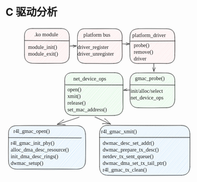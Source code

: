 # C 驱动分析
<!-- ![dwmac-c-minimal](./resource/dwmac-c-minimal.svg)
<image src="./resource/dwmac-c-minimal.svg"></image> -->

<svg version="1.1" xmlns="http://www.w3.org/2000/svg" viewBox="0 0 707.3010324865888 573.9063851344281" width="707.3010324865888" height="573.9063851344281">
  <!-- svg-source:excalidraw -->
  
  <defs>
    <style class="style-fonts">
      @font-face {
        font-family: "Virgil";
        src: url("https://excalidraw.com/Virgil.woff2");
      }
      @font-face {
        font-family: "Cascadia";
        src: url("https://excalidraw.com/Cascadia.woff2");
      }
    </style>
  </defs>
  <g stroke-linecap="round" transform="translate(71.37493005184578 10) rotate(0 84.80001831054688 65.59999084472659)"><path d="M7.86 8.16 C7.86 8.16, 7.86 8.16, 7.86 8.16 M7.86 8.16 C7.86 8.16, 7.86 8.16, 7.86 8.16 M3.66 19.09 C9.83 13.91, 16.26 8.11, 18.1 2.48 M3.66 19.09 C5.52 15.68, 8.68 12.71, 18.1 2.48 M2.75 26.24 C9.17 19.89, 14.63 13.39, 24.4 1.33 M2.75 26.24 C11.45 17.11, 18.38 7.29, 24.4 1.33 M2.48 32.64 C11.08 22.91, 18.42 15.3, 30.7 0.18 M2.48 32.64 C8.67 25.48, 14.6 18.13, 30.7 0.18 M2.88 38.28 C11.57 28.57, 19.16 16.75, 34.37 2.05 M2.88 38.28 C12.69 28.39, 20.65 17.15, 34.37 2.05 M2.62 44.68 C11.2 34.33, 21.55 19.36, 39.36 2.41 M2.62 44.68 C15.19 31.59, 26.9 17.7, 39.36 2.41 M2.36 51.07 C12.73 39.64, 21.55 30.27, 45 2.02 M2.36 51.07 C17.53 34.18, 34.45 14.91, 45 2.02 M2.75 56.72 C14.28 40.42, 27.85 26.45, 49.99 2.38 M2.75 56.72 C20.6 37.03, 37.81 16.04, 49.99 2.38 M2.49 63.11 C12.44 49.99, 26.56 37.45, 55.63 1.98 M2.49 63.11 C18.19 46.65, 33.06 29.75, 55.63 1.98 M2.88 68.76 C25.48 44.27, 46.08 23.26, 60.62 2.34 M2.88 68.76 C15.65 54.95, 29.42 38.69, 60.62 2.34 M2.62 75.16 C25 47.79, 47.89 21.7, 66.26 1.95 M2.62 75.16 C16.81 58.18, 32.16 41.19, 66.26 1.95 M2.36 81.55 C20.33 60.5, 39.07 39.34, 71.25 2.31 M2.36 81.55 C20.89 60.13, 38.5 39.03, 71.25 2.31 M2.76 87.2 C18.12 68.1, 34.95 52.66, 76.89 1.91 M2.76 87.2 C20.43 68.64, 36.79 48.97, 76.89 1.91 M2.49 93.59 C31.07 58.35, 64.01 23.58, 81.88 2.27 M2.49 93.59 C24.39 68.8, 46.78 43.26, 81.88 2.27 M2.89 99.24 C34.49 64.16, 59.88 32.23, 87.52 1.88 M2.89 99.24 C21.47 75.81, 41.1 53.29, 87.52 1.88 M1.32 107.14 C23.7 78.48, 50.38 53.79, 92.51 2.24 M1.32 107.14 C23.53 81.35, 44.63 57.41, 92.51 2.24 M2.37 112.03 C37.03 72.6, 66.56 36.5, 98.15 1.85 M2.37 112.03 C40.41 69.59, 76.98 26.45, 98.15 1.85 M4.07 116.17 C36.12 80.31, 66.92 41.66, 103.14 2.21 M4.07 116.17 C30.6 86.57, 57.43 55.63, 103.14 2.21 M5.78 120.3 C29.39 90.76, 57.98 59.88, 108.78 1.81 M5.78 120.3 C29.73 92.36, 52.84 63.97, 108.78 1.81 M8.14 123.68 C28.34 96.19, 50.38 71.8, 113.77 2.17 M8.14 123.68 C36.2 89.26, 65.38 56.22, 113.77 2.17 M11.82 125.55 C46.09 87.62, 76.52 51.65, 119.41 1.78 M11.82 125.55 C39.37 93.47, 67.5 63.08, 119.41 1.78 M15.49 127.42 C52.98 80.86, 94.82 34.45, 124.4 2.14 M15.49 127.42 C52.16 84.92, 91.4 42.35, 124.4 2.14 M18.51 130.04 C62.35 82.29, 104.01 34.07, 130.04 1.74 M18.51 130.04 C54.62 89.2, 89.95 48.04, 130.04 1.74 M23.5 130.4 C57.43 91.06, 87.66 54.46, 135.03 2.1 M23.5 130.4 C61.78 86.11, 101.13 42.42, 135.03 2.1 M27.83 131.52 C64.93 86.4, 104.79 39.08, 140.02 2.46 M27.83 131.52 C60.71 94.79, 92.4 59.86, 140.02 2.46 M32.82 131.88 C65.28 95.97, 95.81 56.71, 145 2.82 M32.82 131.88 C67.25 94.34, 100.51 55.77, 145 2.82 M37.8 132.24 C82.02 84.27, 123.43 36.5, 149.33 3.94 M37.8 132.24 C76.95 87, 116.13 41.47, 149.33 3.94 M43.45 131.84 C75.88 95.44, 109.8 54.97, 154.32 4.3 M43.45 131.84 C66.37 102.77, 89.41 75.31, 154.32 4.3 M48.43 132.2 C91.74 84.32, 134.38 35.33, 158 6.17 M48.43 132.2 C86.81 88.87, 124.71 45.31, 158 6.17 M54.08 131.81 C81.01 96.43, 111.24 62.98, 161.67 8.04 M54.08 131.81 C86.46 95.19, 116.39 60.5, 161.67 8.04 M59.06 132.17 C94.17 89.85, 132.6 48.47, 164.03 11.42 M59.06 132.17 C80.34 105.81, 104.3 79.05, 164.03 11.42 M64.71 131.77 C86.72 110.83, 107.09 87.97, 165.74 15.55 M64.71 131.77 C92 99.4, 119.91 69.25, 165.74 15.55 M69.69 132.13 C95.75 100.4, 123.59 72.29, 168.1 18.93 M69.69 132.13 C102.16 96.59, 133.09 60.38, 168.1 18.93 M75.34 131.74 C102.2 100.66, 130.31 68.91, 169.15 23.82 M75.34 131.74 C103.45 99.34, 132.23 67.41, 169.15 23.82 M80.32 132.1 C112.68 94.58, 142.9 58.87, 169.55 29.46 M80.32 132.1 C114.02 95.17, 147.33 57.34, 169.55 29.46 M85.97 131.71 C117.31 95.86, 150.88 58.38, 171.25 33.59 M85.97 131.71 C108.61 104.58, 131.04 78.04, 171.25 33.59 M90.95 132.07 C115.05 104.4, 134.68 79, 170.99 39.99 M90.95 132.07 C112.73 106.34, 134.31 81.19, 170.99 39.99 M96.6 131.67 C122.73 102.37, 146.66 76.78, 171.39 45.63 M96.6 131.67 C117.77 107.53, 138.95 82.11, 171.39 45.63 M101.58 132.03 C121.83 106.35, 143.94 83.59, 171.13 52.03 M101.58 132.03 C120.46 109.97, 140.14 86.41, 171.13 52.03 M107.23 131.64 C120.73 117.52, 132.57 99.25, 170.86 58.43 M107.23 131.64 C133.05 102.29, 157.9 73.45, 170.86 58.43 M112.21 132 C130.57 110.74, 149.82 90.6, 171.26 64.07 M112.21 132 C127.26 114.11, 143.39 96.37, 171.26 64.07 M117.86 131.6 C136.97 109.35, 155.21 90.08, 171 70.47 M117.86 131.6 C130.61 116.51, 142.85 102.22, 171 70.47 M122.84 131.96 C133.27 120.96, 146.87 105.46, 170.74 76.87 M122.84 131.96 C134.5 117.68, 146.27 104.85, 170.74 76.87 M128.49 131.57 C139.64 119.1, 153.04 104.43, 171.13 82.51 M128.49 131.57 C138 121.02, 145.99 110.74, 171.13 82.51 M133.47 131.93 C143.02 122.72, 150.99 113.79, 170.87 88.91 M133.47 131.93 C142.27 122.71, 148.36 114.31, 170.87 88.91 M138.46 132.29 C148.01 118.83, 161.86 107.06, 170.61 95.31 M138.46 132.29 C149.22 119.76, 159.32 107.7, 170.61 95.31 M144.76 131.14 C150.18 125.55, 155.71 118.39, 171 100.95 M144.76 131.14 C153.69 120.62, 160.39 111.84, 171 100.95 M151.72 129.23 C158.54 121.93, 166.05 113.05, 170.08 108.1 M151.72 129.23 C157 123.01, 162.37 116.08, 170.08 108.1" stroke="#ffc9c9" stroke-width="0.5" fill="none"></path><path d="M32 0 M32 0 C64.91 0.86, 95.01 -1.21, 137.6 0 M32 0 C67.06 -0.43, 100.11 0.55, 137.6 0 M137.6 0 C158.49 -0.75, 168.93 10.88, 169.6 32 M137.6 0 C157.97 -0.77, 169.61 10.65, 169.6 32 M169.6 32 C169.14 60.34, 170.48 83.07, 169.6 99.2 M169.6 32 C170.51 47.26, 170.37 61.73, 169.6 99.2 M169.6 99.2 C167.65 119.14, 160.73 129.34, 137.6 131.2 M169.6 99.2 C171.87 119.29, 161.08 130.62, 137.6 131.2 M137.6 131.2 C103.01 131.4, 63.8 132.95, 32 131.2 M137.6 131.2 C105.19 130.95, 72.97 130.86, 32 131.2 M32 131.2 C11.69 130.14, -1.34 120.16, 0 99.2 M32 131.2 C12.81 131.61, -0.82 120.35, 0 99.2 M0 99.2 C0.15 77.86, -0.19 54.1, 0 32 M0 99.2 C-0.07 73.48, -0.11 47.14, 0 32 M0 32 C-0.51 8.73, 9.19 -1.63, 32 0 M0 32 C-2.24 10.96, 9.59 -0.49, 32 0" stroke="#1e1e1e" stroke-width="1" fill="none"></path></g><g stroke-linecap="round"><g transform="translate(72.37493005184578 56) rotate(0 83.64484500784893 0.000700438911820811)"><path d="M0.08 -0.11 C28.12 -0.18, 140.44 -0.32, 168.63 -0.22 M-1.34 -1.21 C26.5 -1.11, 139.25 1.26, 167.59 1.21" stroke="#1e1e1e" stroke-width="1" fill="none"></path></g></g><mask></mask><g transform="translate(108.65816126461638 21.66478151945921) rotate(0 49.48994445800781 12.5)"><text x="0" y="0" font-family="Virgil, Segoe UI Emoji" font-size="20px" fill="#1e1e1e" text-anchor="start" style="white-space: pre;" direction="ltr" dominant-baseline="text-before-edge">.ko module</text></g><g transform="translate(84.77303205892972 68.73387124441024) rotate(0 66.05992889404297 25.00000000000003)"><text x="0" y="0" font-family="Virgil, Segoe UI Emoji" font-size="20px" fill="#1e1e1e" text-anchor="start" style="white-space: pre;" direction="ltr" dominant-baseline="text-before-edge">module_init()</text><text x="0" y="25" font-family="Virgil, Segoe UI Emoji" font-size="20px" fill="#1e1e1e" text-anchor="start" style="white-space: pre;" direction="ltr" dominant-baseline="text-before-edge">module_exit()</text></g><g stroke-linecap="round" transform="translate(271.5846398619625 10.58622611527494) rotate(0 84.80001831054688 65.59999084472659)"><path d="M7.86 8.16 C7.86 8.16, 7.86 8.16, 7.86 8.16 M7.86 8.16 C7.86 8.16, 7.86 8.16, 7.86 8.16 M3.66 19.09 C7.5 14.84, 11.73 13.07, 18.1 2.48 M3.66 19.09 C8.95 14.14, 13.14 7.54, 18.1 2.48 M2.75 26.24 C8.83 20.75, 16.05 12.55, 24.4 1.33 M2.75 26.24 C8.13 19.44, 13.34 13.64, 24.4 1.33 M2.48 32.64 C12.17 24.07, 18.79 13.68, 30.7 0.18 M2.48 32.64 C9.33 25.04, 14.76 19.39, 30.7 0.18 M2.88 38.28 C9.08 30.7, 16.82 22.24, 34.37 2.05 M2.88 38.28 C9.26 30.6, 17.54 22.72, 34.37 2.05 M2.62 44.68 C11.48 33.76, 16.06 28.77, 39.36 2.41 M2.62 44.68 C14.8 30.02, 27.58 15.53, 39.36 2.41 M2.36 51.07 C13.88 40.46, 21.72 30.45, 45 2.02 M2.36 51.07 C14.94 35.41, 28.96 20.23, 45 2.02 M2.75 56.72 C12.11 42.07, 24.43 32.51, 49.99 2.38 M2.75 56.72 C19.66 37.08, 36.62 16.49, 49.99 2.38 M2.49 63.11 C15.57 47.16, 28.33 33.17, 55.63 1.98 M2.49 63.11 C20.13 42.19, 36.35 23.8, 55.63 1.98 M2.88 68.76 C22.57 45.91, 44.21 17.79, 60.62 2.34 M2.88 68.76 C17.06 51.83, 30.85 34.79, 60.62 2.34 M2.62 75.16 C17.87 56.09, 37.65 34.62, 66.26 1.95 M2.62 75.16 C17.12 57.88, 32.9 40.04, 66.26 1.95 M2.36 81.55 C31.04 49.75, 58.58 19.73, 71.25 2.31 M2.36 81.55 C28.74 52.12, 53.43 23.81, 71.25 2.31 M2.76 87.2 C21.44 64.1, 44.08 41.93, 76.89 1.91 M2.76 87.2 C19.16 68.6, 34.43 51.36, 76.89 1.91 M2.49 93.59 C26.62 66.71, 51.57 37.06, 81.88 2.27 M2.49 93.59 C21.11 71.16, 39.48 50.56, 81.88 2.27 M2.89 99.24 C26.76 72.8, 51.91 44.71, 87.52 1.88 M2.89 99.24 C30.83 66.66, 58.1 33.71, 87.52 1.88 M1.32 107.14 C35.18 71.97, 65.84 33.36, 92.51 2.24 M1.32 107.14 C35.56 67.12, 70.08 29.67, 92.51 2.24 M2.37 112.03 C33.68 72.29, 68.31 32.94, 98.15 1.85 M2.37 112.03 C34.67 75.21, 65.93 40.29, 98.15 1.85 M4.07 116.17 C43.96 72.78, 83.04 27.27, 103.14 2.21 M4.07 116.17 C31.06 87.18, 55.94 57.41, 103.14 2.21 M5.78 120.3 C43.5 79.66, 79.52 36.79, 108.78 1.81 M5.78 120.3 C34.35 90.09, 60.39 59.85, 108.78 1.81 M8.14 123.68 C42.31 85, 75.02 45.88, 113.77 2.17 M8.14 123.68 C45.33 79.26, 85.31 34.57, 113.77 2.17 M11.82 125.55 C53.02 77.39, 93.91 29.78, 119.41 1.78 M11.82 125.55 C50.87 79.72, 89.46 33.9, 119.41 1.78 M15.49 127.42 C38.49 101.12, 61.94 72.37, 124.4 2.14 M15.49 127.42 C50.47 87.14, 83.72 49.14, 124.4 2.14 M18.51 130.04 C60.33 84.51, 104.16 33.47, 130.04 1.74 M18.51 130.04 C50.97 94.72, 81.49 59.37, 130.04 1.74 M23.5 130.4 C49.73 99.33, 75.41 68.11, 135.03 2.1 M23.5 130.4 C60.71 89.06, 94.87 48.49, 135.03 2.1 M27.83 131.52 C56.3 98.98, 84.14 67.95, 140.02 2.46 M27.83 131.52 C70.62 81.14, 115.64 28.72, 140.02 2.46 M32.82 131.88 C68.68 86.18, 110.21 42.12, 145 2.82 M32.82 131.88 C71.32 85.69, 113.04 40.58, 145 2.82 M37.8 132.24 C82.58 78.61, 128.29 27.8, 149.33 3.94 M37.8 132.24 C68.93 96.71, 100.8 61.03, 149.33 3.94 M43.45 131.84 C75.99 92.03, 112.94 54.5, 154.32 4.3 M43.45 131.84 C85.25 81.27, 129.33 30.19, 154.32 4.3 M48.43 132.2 C71.78 105.36, 92.33 77.99, 158 6.17 M48.43 132.2 C78.11 97.98, 108.9 63.26, 158 6.17 M54.08 131.81 C91.8 88, 133.26 43.31, 161.67 8.04 M54.08 131.81 C92.83 87.22, 131.65 42.27, 161.67 8.04 M59.06 132.17 C90.84 93.8, 125.87 56.14, 164.03 11.42 M59.06 132.17 C92.57 93.29, 125.79 55.73, 164.03 11.42 M64.71 131.77 C94.9 94.46, 125.92 59.75, 165.74 15.55 M64.71 131.77 C101.95 89.04, 140.26 44.19, 165.74 15.55 M69.69 132.13 C105.61 92.19, 141.95 49.18, 168.1 18.93 M69.69 132.13 C98.96 98.52, 126.22 65.85, 168.1 18.93 M75.34 131.74 C96.3 106.96, 116.47 83.57, 169.15 23.82 M75.34 131.74 C102.89 100.29, 131.7 66.89, 169.15 23.82 M80.32 132.1 C99.32 112.04, 119.43 90.59, 169.55 29.46 M80.32 132.1 C104.6 103.88, 130.04 76.13, 169.55 29.46 M85.97 131.71 C101.03 111.79, 120.14 93.64, 171.25 33.59 M85.97 131.71 C105.41 110.49, 123.27 87.32, 171.25 33.59 M90.95 132.07 C119.26 98.3, 149.78 62.23, 170.99 39.99 M90.95 132.07 C114.56 105.13, 139.57 76.45, 170.99 39.99 M96.6 131.67 C123.14 103.01, 148.01 74.01, 171.39 45.63 M96.6 131.67 C124.31 101.72, 150.83 69.78, 171.39 45.63 M101.58 132.03 C125.78 103.58, 148.84 75.65, 171.13 52.03 M101.58 132.03 C117.12 114.4, 131.56 98.63, 171.13 52.03 M107.23 131.64 C129.71 104.2, 155.39 75.32, 170.86 58.43 M107.23 131.64 C127.49 107.69, 147.58 85.42, 170.86 58.43 M112.21 132 C128.38 111.96, 146.77 88.12, 171.26 64.07 M112.21 132 C135.76 105.01, 158.06 79.22, 171.26 64.07 M117.86 131.6 C132.1 114.33, 149.46 96.46, 171 70.47 M117.86 131.6 C132.65 114.08, 147.89 96.87, 171 70.47 M122.84 131.96 C134.55 120.19, 144.56 106.99, 170.74 76.87 M122.84 131.96 C134.22 120.75, 144.51 108.24, 170.74 76.87 M128.49 131.57 C138.14 119.77, 148.45 111.63, 171.13 82.51 M128.49 131.57 C137.18 120.55, 147.72 109.58, 171.13 82.51 M133.47 131.93 C143.78 121.2, 153.36 108.1, 170.87 88.91 M133.47 131.93 C142.57 121.72, 150.16 111.74, 170.87 88.91 M138.46 132.29 C145 123.14, 150.7 114.39, 170.61 95.31 M138.46 132.29 C146.66 122.59, 154.81 112.07, 170.61 95.31 M144.76 131.14 C152.72 124.05, 158.34 113.46, 171 100.95 M144.76 131.14 C154.79 120.37, 163.31 109.15, 171 100.95 M151.72 129.23 C158.1 123.18, 161.99 115.43, 170.08 108.1 M151.72 129.23 C158.18 122.8, 162.86 115.29, 170.08 108.1" stroke="#ffc9c9" stroke-width="0.5" fill="none"></path><path d="M32 0 M32 0 C64.27 -0.58, 99.68 -1.14, 137.6 0 M32 0 C63.51 1.29, 93.52 0.56, 137.6 0 M137.6 0 C159.49 0.65, 167.68 10.66, 169.6 32 M137.6 0 C157.93 -2.2, 171.37 10.01, 169.6 32 M169.6 32 C167.26 45, 169.17 59.05, 169.6 99.2 M169.6 32 C169.17 52.7, 169.28 73.41, 169.6 99.2 M169.6 99.2 C171.2 120.79, 160.35 129.74, 137.6 131.2 M169.6 99.2 C168.17 119.42, 160.99 132.81, 137.6 131.2 M137.6 131.2 C114.35 133.11, 89.02 130.44, 32 131.2 M137.6 131.2 C103.16 131.49, 69.05 131.36, 32 131.2 M32 131.2 C8.73 132.66, -0.03 121.91, 0 99.2 M32 131.2 C8.55 129.68, -2.11 121.92, 0 99.2 M0 99.2 C-0.52 85.76, 0.33 66.66, 0 32 M0 99.2 C1.27 83.88, -0.64 68.68, 0 32 M0 32 C1.58 10.12, 9.62 -0.4, 32 0 M0 32 C1.34 9.57, 8.47 -1.42, 32 0" stroke="#1e1e1e" stroke-width="1" fill="none"></path></g><g stroke-linecap="round"><g transform="translate(272.5846398619625 56.586226115274826) rotate(0 84.42684220079795 -0.2898004710674229)"><path d="M1.16 0.56 C29.1 0.33, 140.75 -0.96, 168.54 -1.14 M0.31 -0.19 C27.99 -0.34, 139.11 -0.32, 167.46 -0.2" stroke="#1e1e1e" stroke-width="1" fill="none"></path></g></g><mask></mask><g transform="translate(294.4757766838237 22.208285503513423) rotate(0 62.09992218017578 12.5)"><text x="0" y="0" font-family="Virgil, Segoe UI Emoji" font-size="20px" fill="#1e1e1e" text-anchor="start" style="white-space: pre;" direction="ltr" dominant-baseline="text-before-edge">platform bus</text></g><g transform="translate(271.851133523198 68.50322551538335) rotate(0 83.60990905761719 25)"><text x="0" y="0" font-family="Virgil, Segoe UI Emoji" font-size="20px" fill="#1e1e1e" text-anchor="start" style="white-space: pre;" direction="ltr" dominant-baseline="text-before-edge">driver_register</text><text x="0" y="25" font-family="Virgil, Segoe UI Emoji" font-size="20px" fill="#1e1e1e" text-anchor="start" style="white-space: pre;" direction="ltr" dominant-baseline="text-before-edge">driver_unregister</text></g><g stroke-linecap="round" transform="translate(470.4867800568485 10.75155824520101) rotate(0 84.80001831054688 65.59999084472656)"><path d="M7.86 8.16 C7.86 8.16, 7.86 8.16, 7.86 8.16 M7.86 8.16 C7.86 8.16, 7.86 8.16, 7.86 8.16 M3.66 19.09 C6.67 14.11, 11.12 8.44, 18.1 2.48 M3.66 19.09 C8.35 12.54, 14.07 7.91, 18.1 2.48 M2.75 26.24 C10.62 15.59, 19.18 7.54, 24.4 1.33 M2.75 26.24 C6.5 19.77, 11.01 14.53, 24.4 1.33 M2.48 32.64 C11.57 23.17, 18.71 13.83, 30.7 0.18 M2.48 32.64 C9.43 24.85, 16.14 16.75, 30.7 0.18 M2.88 38.28 C15.27 26.74, 28.11 11.01, 34.37 2.05 M2.88 38.28 C10.42 29.51, 18.36 21.54, 34.37 2.05 M2.62 44.68 C9.99 35.31, 20.78 24.22, 39.36 2.41 M2.62 44.68 C16.34 28.38, 31.31 11.92, 39.36 2.41 M2.36 51.07 C11.33 42.28, 20.18 28.66, 45 2.02 M2.36 51.07 C11.85 39.11, 23.65 26.29, 45 2.02 M2.75 56.72 C19.12 41.38, 33.14 22.5, 49.99 2.38 M2.75 56.72 C12.44 45.17, 22.22 32.83, 49.99 2.38 M2.49 63.11 C13.52 51.03, 23.59 38.03, 55.63 1.98 M2.49 63.11 C14.66 49.39, 27.1 35.36, 55.63 1.98 M2.88 68.76 C18.57 49.63, 33.62 32.47, 60.62 2.34 M2.88 68.76 C23.02 45.58, 42.55 23.63, 60.62 2.34 M2.62 75.16 C19.19 56.3, 37.65 36.45, 66.26 1.95 M2.62 75.16 C17.85 58.82, 32.72 41.94, 66.26 1.95 M2.36 81.55 C27.47 51.34, 56.37 19.74, 71.25 2.31 M2.36 81.55 C17.14 63.15, 32.34 47.16, 71.25 2.31 M2.76 87.2 C25.91 59.9, 48.55 33.91, 76.89 1.91 M2.76 87.2 C25.05 61.05, 48.31 32.75, 76.89 1.91 M2.49 93.59 C35.22 59.28, 64.87 22, 81.88 2.27 M2.49 93.59 C27.98 65.41, 52.81 38.52, 81.88 2.27 M2.89 99.24 C20.91 78.5, 41.6 58.72, 87.52 1.88 M2.89 99.24 C33.83 62.97, 65.27 27.94, 87.52 1.88 M1.32 107.14 C32.25 74.45, 60.92 40.61, 92.51 2.24 M1.32 107.14 C31.02 75.26, 58.89 42.14, 92.51 2.24 M2.37 112.03 C19.02 90.38, 40.17 69.8, 98.15 1.85 M2.37 112.03 C29.6 80.89, 58.61 49.65, 98.15 1.85 M4.07 116.17 C25.38 91, 44.57 68.59, 103.14 2.21 M4.07 116.17 C40.39 75.92, 75.73 35.02, 103.14 2.21 M5.78 120.3 C37.27 85.28, 67.08 46.52, 108.78 1.81 M5.78 120.3 C26.76 94.19, 48.97 69.65, 108.78 1.81 M8.14 123.68 C34.87 93.25, 60.42 62.52, 113.77 2.17 M8.14 123.68 C48.55 77.99, 88.86 31.31, 113.77 2.17 M11.82 125.55 C45.38 87.09, 81.85 45.95, 119.41 1.78 M11.82 125.55 C46.09 88.04, 78.68 48.81, 119.41 1.78 M15.49 127.42 C44.66 94.84, 72.8 62.85, 124.4 2.14 M15.49 127.42 C56.75 80.86, 96.46 34.12, 124.4 2.14 M18.51 130.04 C41.52 101.51, 68.36 72.66, 130.04 1.74 M18.51 130.04 C56.55 84.12, 96.48 38.21, 130.04 1.74 M23.5 130.4 C62.22 81.19, 104.7 36.81, 135.03 2.1 M23.5 130.4 C59.3 90.25, 94.17 49.76, 135.03 2.1 M27.83 131.52 C67.7 88.24, 108.09 41.26, 140.02 2.46 M27.83 131.52 C67.77 83.45, 110.63 36.34, 140.02 2.46 M32.82 131.88 C68.79 90.92, 105.16 51.72, 145 2.82 M32.82 131.88 C57.94 104.15, 84.87 74.82, 145 2.82 M37.8 132.24 C61.61 104.39, 87.66 71.83, 149.33 3.94 M37.8 132.24 C80.82 84.5, 121.69 35.5, 149.33 3.94 M43.45 131.84 C68.95 102.36, 92.57 74.31, 154.32 4.3 M43.45 131.84 C83.79 84.96, 124.65 38.53, 154.32 4.3 M48.43 132.2 C86.9 86.86, 127.86 43.85, 158 6.17 M48.43 132.2 C75.04 101.43, 100.71 70.46, 158 6.17 M54.08 131.81 C93.1 87.65, 130.36 42.96, 161.67 8.04 M54.08 131.81 C74.37 106.68, 97.67 81.04, 161.67 8.04 M59.06 132.17 C82.41 105.7, 102.83 80.8, 164.03 11.42 M59.06 132.17 C84.94 102.13, 110.67 71.96, 164.03 11.42 M64.71 131.77 C84.43 109.89, 104.66 82.67, 165.74 15.55 M64.71 131.77 C89.46 105.41, 113.36 76.59, 165.74 15.55 M69.69 132.13 C91.08 106.49, 114.13 82.31, 168.1 18.93 M69.69 132.13 C100.64 97.64, 132.16 62.13, 168.1 18.93 M75.34 131.74 C109.73 90.73, 146.4 53.01, 169.15 23.82 M75.34 131.74 C111.38 91.64, 146.98 50.28, 169.15 23.82 M80.32 132.1 C99.85 111.2, 118.94 87.07, 169.55 29.46 M80.32 132.1 C111.54 95.5, 144.26 57.97, 169.55 29.46 M85.97 131.71 C110.78 102.99, 132.63 76.27, 171.25 33.59 M85.97 131.71 C118.84 92.95, 153.6 55.06, 171.25 33.59 M90.95 132.07 C106.26 114.85, 121.15 95.65, 170.99 39.99 M90.95 132.07 C119.01 100.84, 145.28 68, 170.99 39.99 M96.6 131.67 C120.52 104.38, 141.89 79.2, 171.39 45.63 M96.6 131.67 C114.25 112.48, 131.96 91.53, 171.39 45.63 M101.58 132.03 C123.27 106.09, 147.6 76.99, 171.13 52.03 M101.58 132.03 C119.86 110.75, 139.2 88.12, 171.13 52.03 M107.23 131.64 C121.28 115.29, 135.47 98.04, 170.86 58.43 M107.23 131.64 C127.64 107.67, 146.5 86.04, 170.86 58.43 M112.21 132 C134.67 106.07, 156.26 80.98, 171.26 64.07 M112.21 132 C132.47 108.65, 152.59 87.33, 171.26 64.07 M117.86 131.6 C136.08 112.17, 156.06 90.3, 171 70.47 M117.86 131.6 C129.87 117.74, 144.03 101.95, 171 70.47 M122.84 131.96 C134.24 117.29, 145.79 105.4, 170.74 76.87 M122.84 131.96 C141.5 110.58, 158.5 91.14, 170.74 76.87 M128.49 131.57 C145.84 113.36, 162.91 90.88, 171.13 82.51 M128.49 131.57 C139.61 117.75, 153.29 103.99, 171.13 82.51 M133.47 131.93 C142.51 123.6, 151.66 112.58, 170.87 88.91 M133.47 131.93 C141.99 120.76, 151.14 111.23, 170.87 88.91 M138.46 132.29 C147.65 123.99, 153.5 112.73, 170.61 95.31 M138.46 132.29 C147.36 120.67, 156.58 110.42, 170.61 95.31 M144.76 131.14 C148.72 126.28, 157.23 118.8, 171 100.95 M144.76 131.14 C151.69 123.73, 157.86 116.68, 171 100.95 M151.72 129.23 C158.28 122.85, 165.07 111.97, 170.08 108.1 M151.72 129.23 C157.66 120.56, 165.3 114.2, 170.08 108.1" stroke="#ffc9c9" stroke-width="0.5" fill="none"></path><path d="M32 0 M32 0 C54.95 -0.42, 79.46 -0.93, 137.6 0 M32 0 C59.68 -0.85, 86.99 0.36, 137.6 0 M137.6 0 C157.22 1.04, 168.52 9.58, 169.6 32 M137.6 0 C159.9 -0.91, 170.86 9.27, 169.6 32 M169.6 32 C171.4 55.61, 171.17 80.27, 169.6 99.2 M169.6 32 C168.97 51.52, 168.63 70.33, 169.6 99.2 M169.6 99.2 C171.32 121.28, 160.44 133.08, 137.6 131.2 M169.6 99.2 C170.63 121.03, 160.18 130.74, 137.6 131.2 M137.6 131.2 C112.2 131.21, 86.56 131.02, 32 131.2 M137.6 131.2 C116.36 130.16, 92.8 130.79, 32 131.2 M32 131.2 C9.28 132.72, -1.46 121.24, 0 99.2 M32 131.2 C9.62 132.45, -1.58 119.61, 0 99.2 M0 99.2 C-1.34 74.18, -1.58 46.84, 0 32 M0 99.2 C-0.29 84.75, -0.35 68.29, 0 32 M0 32 C-1.75 10.67, 10.87 1.63, 32 0 M0 32 C1.75 8.37, 9.2 2.3, 32 0" stroke="#1e1e1e" stroke-width="1" fill="none"></path></g><g stroke-linecap="round"><g transform="translate(472.27200962399604 56.75155824520135) rotate(0 84.22256467938428 0.1688917416583422)"><path d="M-1.08 0.93 C27.2 1.11, 141.37 1.18, 169.53 0.9 M0.55 0.37 C28.76 0.24, 140.67 -0.71, 168.96 -0.75" stroke="#1e1e1e" stroke-width="1" fill="none"></path></g></g><mask></mask><g transform="translate(479.195032378884 23.313406196353583) rotate(0 76.34991455078125 12.5)"><text x="0" y="0" font-family="Virgil, Segoe UI Emoji" font-size="20px" fill="#1e1e1e" text-anchor="start" style="white-space: pre;" direction="ltr" dominant-baseline="text-before-edge">platform_driver</text></g><g transform="translate(484.8740461168046 62.443103942061555) rotate(0 39.869956970214844 37.5)"><text x="0" y="0" font-family="Virgil, Segoe UI Emoji" font-size="20px" fill="#1e1e1e" text-anchor="start" style="white-space: pre;" direction="ltr" dominant-baseline="text-before-edge">probe()</text><text x="0" y="25" font-family="Virgil, Segoe UI Emoji" font-size="20px" fill="#1e1e1e" text-anchor="start" style="white-space: pre;" direction="ltr" dominant-baseline="text-before-edge">remove()</text><text x="0" y="50" font-family="Virgil, Segoe UI Emoji" font-size="20px" fill="#1e1e1e" text-anchor="start" style="white-space: pre;" direction="ltr" dominant-baseline="text-before-edge">driver</text></g><g stroke-linecap="round" transform="translate(470.6314164491198 177.72327401058698) rotate(0 84.80001831054688 65.59999084472656)"><path d="M7.86 8.16 C7.86 8.16, 7.86 8.16, 7.86 8.16 M7.86 8.16 C7.86 8.16, 7.86 8.16, 7.86 8.16 M3.66 19.09 C6.9 15.52, 13.83 8.88, 18.1 2.48 M3.66 19.09 C6.49 15.86, 10.78 10.71, 18.1 2.48 M2.75 26.24 C12.36 16.48, 16.6 10.36, 24.4 1.33 M2.75 26.24 C7.99 21.35, 12.62 14.52, 24.4 1.33 M2.48 32.64 C12.27 24.36, 17.64 14.95, 30.7 0.18 M2.48 32.64 C11.72 21.43, 19.12 11.46, 30.7 0.18 M2.88 38.28 C13.78 27.27, 21.11 16.86, 34.37 2.05 M2.88 38.28 C10 31.04, 17.42 23.11, 34.37 2.05 M2.62 44.68 C16.09 26.12, 32.73 13.27, 39.36 2.41 M2.62 44.68 C16.43 27.9, 31.38 10.95, 39.36 2.41 M2.36 51.07 C16.27 33.72, 33.07 18.39, 45 2.02 M2.36 51.07 C20.61 31.77, 36.83 12.81, 45 2.02 M2.75 56.72 C19.26 38.03, 35.85 18.14, 49.99 2.38 M2.75 56.72 C14.38 44.56, 24.2 30.85, 49.99 2.38 M2.49 63.11 C16.2 44.58, 33.23 24.76, 55.63 1.98 M2.49 63.11 C22.34 41.09, 40.39 20.59, 55.63 1.98 M2.88 68.76 C18.04 50.55, 36.39 30.34, 60.62 2.34 M2.88 68.76 C20.08 49.63, 35.24 31.8, 60.62 2.34 M2.62 75.16 C20.63 54.79, 35.45 35.33, 66.26 1.95 M2.62 75.16 C21.53 52.59, 40.92 28.44, 66.26 1.95 M2.36 81.55 C27.43 50.17, 55.82 20.6, 71.25 2.31 M2.36 81.55 C26.39 54.02, 49.35 27.51, 71.25 2.31 M2.76 87.2 C29.15 55.79, 57.76 25.8, 76.89 1.91 M2.76 87.2 C26.38 59.75, 49.29 32.64, 76.89 1.91 M2.49 93.59 C27.17 67.85, 47.14 41.72, 81.88 2.27 M2.49 93.59 C24.26 67.27, 47.78 40.84, 81.88 2.27 M2.89 99.24 C26.22 71.6, 47.65 44.6, 87.52 1.88 M2.89 99.24 C23.6 73.98, 44.06 50.13, 87.52 1.88 M1.32 107.14 C26.09 76.76, 52.33 46.77, 92.51 2.24 M1.32 107.14 C37.13 64.53, 73.67 23.85, 92.51 2.24 M2.37 112.03 C26.39 84.82, 52.28 58.84, 98.15 1.85 M2.37 112.03 C39.33 69, 76.57 25.54, 98.15 1.85 M4.07 116.17 C25.72 91.43, 48.79 64.51, 103.14 2.21 M4.07 116.17 C41.57 72.58, 78.76 28.04, 103.14 2.21 M5.78 120.3 C40.73 81.06, 72.9 43.3, 108.78 1.81 M5.78 120.3 C34.38 86.37, 61.64 53.18, 108.78 1.81 M8.14 123.68 C43.08 81.63, 78.29 44.51, 113.77 2.17 M8.14 123.68 C48.57 77.44, 89.3 30.37, 113.77 2.17 M11.82 125.55 C46.57 82.52, 82.03 43.8, 119.41 1.78 M11.82 125.55 C39.56 94.54, 66.19 62.44, 119.41 1.78 M15.49 127.42 C58.22 76.3, 102.06 29.59, 124.4 2.14 M15.49 127.42 C53.48 83.32, 90.82 39.59, 124.4 2.14 M18.51 130.04 C43.82 101.71, 70.84 69.95, 130.04 1.74 M18.51 130.04 C50.87 93.78, 82.28 55.69, 130.04 1.74 M23.5 130.4 C64 81.04, 107.61 31.2, 135.03 2.1 M23.5 130.4 C54.69 95.06, 85.91 58.47, 135.03 2.1 M27.83 131.52 C70.85 84.01, 114.68 32.26, 140.02 2.46 M27.83 131.52 C70.69 81.54, 114.72 32.04, 140.02 2.46 M32.82 131.88 C62.04 97.82, 87.39 65.53, 145 2.82 M32.82 131.88 C75.2 84.51, 117.84 37.14, 145 2.82 M37.8 132.24 C73.17 91.72, 109.38 50.42, 149.33 3.94 M37.8 132.24 C78.61 87.38, 116.68 40.44, 149.33 3.94 M43.45 131.84 C79.55 89.79, 114.49 52.38, 154.32 4.3 M43.45 131.84 C72.36 99.01, 100.37 64.65, 154.32 4.3 M48.43 132.2 C88.03 87.58, 128.46 41.74, 158 6.17 M48.43 132.2 C77.4 99.91, 105.56 68.01, 158 6.17 M54.08 131.81 C85.64 97.52, 113.97 61.48, 161.67 8.04 M54.08 131.81 C76.12 105.28, 97.94 78.78, 161.67 8.04 M59.06 132.17 C101.92 86.17, 142.53 38.7, 164.03 11.42 M59.06 132.17 C96.47 89.1, 133.18 45.92, 164.03 11.42 M64.71 131.77 C87.94 107.77, 107.5 84.28, 165.74 15.55 M64.71 131.77 C95.75 95.21, 126.93 59.15, 165.74 15.55 M69.69 132.13 C93.82 103.06, 118.78 74.72, 168.1 18.93 M69.69 132.13 C104.37 91.61, 138.35 53.51, 168.1 18.93 M75.34 131.74 C109.55 91.81, 140.71 53.83, 169.15 23.82 M75.34 131.74 C98.5 103.53, 124.12 75.4, 169.15 23.82 M80.32 132.1 C100.93 109.54, 116.9 90.86, 169.55 29.46 M80.32 132.1 C113.12 95.44, 145.01 58.94, 169.55 29.46 M85.97 131.71 C115.59 100.3, 142.82 66.31, 171.25 33.59 M85.97 131.71 C119.26 92.45, 153.28 54.06, 171.25 33.59 M90.95 132.07 C111.23 109.44, 130.27 89.63, 170.99 39.99 M90.95 132.07 C117.91 100.16, 145.66 69.03, 170.99 39.99 M96.6 131.67 C121.46 104.98, 145.95 73.93, 171.39 45.63 M96.6 131.67 C118.4 107.68, 139.1 82.37, 171.39 45.63 M101.58 132.03 C125.93 104.21, 145.91 79.23, 171.13 52.03 M101.58 132.03 C120.26 111.75, 139.58 90.22, 171.13 52.03 M107.23 131.64 C129.91 104.26, 152.25 80.01, 170.86 58.43 M107.23 131.64 C127.73 110.08, 147.47 86.17, 170.86 58.43 M112.21 132 C125.94 114.22, 142.33 96.88, 171.26 64.07 M112.21 132 C129.89 109.61, 149.69 88.6, 171.26 64.07 M117.86 131.6 C134.31 111.93, 150.4 95.43, 171 70.47 M117.86 131.6 C132.9 115.08, 147.14 97.88, 171 70.47 M122.84 131.96 C137.77 112.33, 157.18 93.08, 170.74 76.87 M122.84 131.96 C138.57 113.66, 153.74 94.07, 170.74 76.87 M128.49 131.57 C141.12 115.55, 155.16 98.44, 171.13 82.51 M128.49 131.57 C137.45 119.84, 147.84 110.01, 171.13 82.51 M133.47 131.93 C142.99 117.14, 158.07 106.75, 170.87 88.91 M133.47 131.93 C146.62 117.16, 158.75 102.66, 170.87 88.91 M138.46 132.29 C147.4 118.83, 159.82 109.37, 170.61 95.31 M138.46 132.29 C145.02 124.66, 150.94 116.75, 170.61 95.31 M144.76 131.14 C149.3 125.06, 156.43 117.67, 171 100.95 M144.76 131.14 C151.17 122.72, 156.98 116.45, 171 100.95 M151.72 129.23 C157.62 121.2, 164.05 116.22, 170.08 108.1 M151.72 129.23 C157.9 121.98, 163.46 115.87, 170.08 108.1" stroke="#b2f2bb" stroke-width="0.5" fill="none"></path><path d="M32 0 M32 0 C69.68 -1.42, 109.2 -1.66, 137.6 0 M32 0 C65.98 0.09, 98.71 1.39, 137.6 0 M137.6 0 C158.23 1.8, 170.88 10.17, 169.6 32 M137.6 0 C158.74 -1.28, 171 9.6, 169.6 32 M169.6 32 C169.48 57.15, 170.11 80.99, 169.6 99.2 M169.6 32 C169.33 54.21, 170.35 74.46, 169.6 99.2 M169.6 99.2 C170.47 120.97, 157.01 132.73, 137.6 131.2 M169.6 99.2 C167.93 122.13, 158.62 129.44, 137.6 131.2 M137.6 131.2 C108.88 130.58, 80.71 133.16, 32 131.2 M137.6 131.2 C97.22 132.02, 59.36 131.71, 32 131.2 M32 131.2 C12.48 132.84, 0.67 119.48, 0 99.2 M32 131.2 C12.09 131.06, 1.25 121.96, 0 99.2 M0 99.2 C-0.3 72.94, -1.45 49.65, 0 32 M0 99.2 C0.47 82.21, 0.71 64.14, 0 32 M0 32 C-1.46 12.07, 12.08 -1.66, 32 0 M0 32 C-0.99 11.28, 8.9 -2.13, 32 0" stroke="#1e1e1e" stroke-width="1" fill="none"></path></g><g stroke-linecap="round"><g transform="translate(471.6314164491198 223.72327401058698) rotate(0 84.31816919445993 -0.6083812666777817)"><path d="M-1.08 -0.41 C27.32 -0.53, 141.23 -0.97, 169.72 -0.71 M0.55 -1.68 C28.94 -1.65, 141.06 0.28, 169.25 0.46" stroke="#1e1e1e" stroke-width="1" fill="none"></path></g></g><mask></mask><g transform="translate(489.5631833815702 186.42180761163314) rotate(0 64.13993072509766 12.5)"><text x="0" y="0" font-family="Virgil, Segoe UI Emoji" font-size="20px" fill="#1e1e1e" text-anchor="start" style="white-space: pre;" direction="ltr" dominant-baseline="text-before-edge">gmac_probe()</text></g><g transform="translate(472.646691667641 234.21024613215405) rotate(0 77.27992248535156 25)"><text x="0" y="0" font-family="Virgil, Segoe UI Emoji" font-size="20px" fill="#1e1e1e" text-anchor="start" style="white-space: pre;" direction="ltr" dominant-baseline="text-before-edge">init/alloc/select</text><text x="0" y="25" font-family="Virgil, Segoe UI Emoji" font-size="20px" fill="#1e1e1e" text-anchor="start" style="white-space: pre;" direction="ltr" dominant-baseline="text-before-edge">net_device_ops</text></g><g stroke-linecap="round" transform="translate(223.52903059998332 176.80470533292913) rotate(0 110.32036865248546 80.71586969443257)"><path d="M7.86 8.16 C7.86 8.16, 7.86 8.16, 7.86 8.16 M7.86 8.16 C7.86 8.16, 7.86 8.16, 7.86 8.16 M3.66 19.09 C7.04 15.32, 13.38 11.2, 18.1 2.48 M3.66 19.09 C7.93 14.7, 11.85 9.72, 18.1 2.48 M2.75 26.24 C7.55 20.83, 13.69 11.85, 24.4 1.33 M2.75 26.24 C10.94 15.94, 18.98 6.47, 24.4 1.33 M2.48 32.64 C13.82 22.41, 24.29 8.12, 30.7 0.18 M2.48 32.64 C13.13 21.58, 22.85 11.29, 30.7 0.18 M2.88 38.28 C13.45 27.1, 25.31 15.22, 34.37 2.05 M2.88 38.28 C11.36 26.94, 21.21 16.71, 34.37 2.05 M2.62 44.68 C14.91 33.55, 25.29 18.58, 39.36 2.41 M2.62 44.68 C15.49 29.6, 28.75 12.76, 39.36 2.41 M2.36 51.07 C17.23 35.71, 29.4 21, 45 2.02 M2.36 51.07 C16.57 33.72, 31.83 15.71, 45 2.02 M2.75 56.72 C16.7 42.92, 27.9 26.52, 49.99 2.38 M2.75 56.72 C18.61 38.74, 33.64 21.75, 49.99 2.38 M2.49 63.11 C15.96 48.19, 24.46 33.95, 55.63 1.98 M2.49 63.11 C19 43.01, 36.16 24.54, 55.63 1.98 M2.23 69.51 C16.68 52.54, 34.92 32.7, 60.62 2.34 M2.23 69.51 C25.13 42.43, 47.16 17.53, 60.62 2.34 M2.62 75.16 C24.09 48.59, 46.45 21.66, 66.26 1.95 M2.62 75.16 C16.39 61.15, 28.37 45.54, 66.26 1.95 M2.36 81.55 C18.97 61.39, 37.06 38.01, 71.25 2.31 M2.36 81.55 C26.4 51.34, 53.68 23.21, 71.25 2.31 M2.1 87.95 C22.74 63.45, 47.85 39.26, 76.89 1.91 M2.1 87.95 C18.93 69.32, 35.59 48.86, 76.89 1.91 M2.49 93.59 C29.61 62.42, 59.09 31.32, 81.88 2.27 M2.49 93.59 C27.41 66.26, 51.75 38, 81.88 2.27 M2.23 99.99 C31.02 68.87, 56.61 35.14, 87.52 1.88 M2.23 99.99 C20.04 79.11, 39.3 57.39, 87.52 1.88 M1.97 106.39 C19.78 83.82, 41.81 58.82, 92.51 2.24 M1.97 106.39 C24.88 78.35, 47.28 53.23, 92.51 2.24 M2.37 112.03 C33.9 75.8, 67.61 39.51, 98.15 1.85 M2.37 112.03 C28.82 82.99, 54.17 53.04, 98.15 1.85 M2.1 118.43 C39.25 75.11, 73.29 33.61, 103.14 2.21 M2.1 118.43 C34.04 82.67, 63.25 46.93, 103.14 2.21 M2.5 124.07 C41.08 78.01, 81.98 29.89, 108.78 1.81 M2.5 124.07 C28.82 92.27, 57.63 58.67, 108.78 1.81 M1.58 131.23 C23.95 106.64, 46.13 81.39, 113.77 2.17 M1.58 131.23 C41.47 85.44, 80.8 39.73, 113.77 2.17 M2.63 136.11 C36.76 94.05, 71.51 55.95, 119.41 1.78 M2.63 136.11 C40.22 91.53, 79.65 47.14, 119.41 1.78 M3.03 141.76 C48.84 91.13, 95.09 37.13, 124.4 2.14 M3.03 141.76 C45.32 92.3, 88.59 44.08, 124.4 2.14 M4.73 145.89 C42.03 102.04, 81.04 60.74, 130.04 1.74 M4.73 145.89 C33.9 113.93, 59.92 83.37, 130.04 1.74 M7.1 149.27 C42.97 107.01, 77.26 65.69, 135.03 2.1 M7.1 149.27 C37.02 113.43, 70.24 74.98, 135.03 2.1 M8.15 154.16 C58.88 95.16, 106.75 39.29, 140.67 1.71 M8.15 154.16 C46.72 108.96, 87.63 61.73, 140.67 1.71 M11.82 156.03 C49.51 113.95, 86.58 69.44, 145.66 2.07 M11.82 156.03 C43.05 120.4, 75.06 83.64, 145.66 2.07 M15.5 157.9 C51.56 115.64, 88.83 74.47, 150.65 2.43 M15.5 157.9 C66.29 100.46, 116.37 43.7, 150.65 2.43 M18.52 160.52 C62.43 107.5, 108.36 56.64, 156.29 2.03 M18.52 160.52 C61.48 110.28, 106.66 59.12, 156.29 2.03 M23.5 160.88 C67.06 109.52, 114.61 57.55, 161.28 2.39 M23.5 160.88 C57.66 120.93, 92.42 80.57, 161.28 2.39 M28.49 161.24 C73.35 106.01, 121.19 53.38, 166.92 2 M28.49 161.24 C73.86 108.18, 121.08 55.51, 166.92 2 M32.82 162.36 C68.34 121.68, 101.63 84.85, 171.91 2.36 M32.82 162.36 C86.25 99.5, 141.21 35.88, 171.91 2.36 M38.46 161.96 C66.94 127.3, 97.78 91.53, 177.55 1.96 M38.46 161.96 C85.36 106.73, 133.44 52.4, 177.55 1.96 M43.45 162.32 C88.49 111.31, 134.41 58.25, 182.54 2.32 M43.45 162.32 C80.5 121, 117.47 79.13, 182.54 2.32 M49.09 161.93 C83.28 124.4, 114.06 86.12, 189.49 0.42 M49.09 161.93 C79.26 126.18, 110.26 89.2, 189.49 0.42 M54.08 162.29 C81.72 126.18, 111.23 95.51, 193.82 1.54 M54.08 162.29 C104.66 105.1, 154.4 47.03, 193.82 1.54 M59.72 161.89 C90.86 126.26, 121.48 89.92, 198.81 1.9 M59.72 161.89 C98.85 115.74, 140.02 68.83, 198.81 1.9 M64.71 162.25 C112.3 108.77, 157.64 51.26, 203.14 3.01 M64.71 162.25 C93.03 128.19, 120.03 95.87, 203.14 3.01 M69.7 162.61 C100.57 127.75, 132.48 92.28, 206.81 4.88 M69.7 162.61 C107.56 118.92, 145.29 75.87, 206.81 4.88 M75.34 162.22 C119.72 110.41, 163.61 59.21, 210.49 6.75 M75.34 162.22 C121.47 106.12, 168.8 53.28, 210.49 6.75 M80.33 162.58 C111.35 127.3, 139.65 94.51, 213.51 9.37 M80.33 162.58 C126.45 110.06, 173.18 55.37, 213.51 9.37 M85.97 162.18 C132.17 107.73, 177.12 58.63, 215.87 12.75 M85.97 162.18 C133.2 107.7, 180.31 53.56, 215.87 12.75 M90.96 162.54 C142.17 105.48, 192.58 46.75, 218.23 16.13 M90.96 162.54 C125.93 122.49, 160.94 81.64, 218.23 16.13 M96.6 162.15 C140.98 108.61, 189.89 57.35, 220.6 19.51 M96.6 162.15 C127.52 128.32, 156.67 94.25, 220.6 19.51 M101.59 162.51 C136.87 124.39, 167.29 87.78, 220.99 25.15 M101.59 162.51 C135.96 124.49, 171.25 84.49, 220.99 25.15 M107.23 162.12 C146.84 121.37, 183.68 75.83, 222.04 30.04 M107.23 162.12 C130.85 133.42, 155.58 105.45, 222.04 30.04 M112.22 162.48 C154.68 109.63, 201.87 58.55, 223.75 34.18 M112.22 162.48 C135.39 135.35, 158.62 108.36, 223.75 34.18 M117.86 162.08 C151.09 121.6, 188.16 83.15, 223.49 40.57 M117.86 162.08 C151 122.07, 185.72 82.85, 223.49 40.57 M122.85 162.44 C149.2 132.62, 176.98 104.23, 223.23 46.97 M122.85 162.44 C151.77 128.05, 181.82 94.78, 223.23 46.97 M128.49 162.05 C151.12 134.46, 173.84 109.24, 223.62 52.61 M128.49 162.05 C150.98 134.42, 173.52 110.49, 223.62 52.61 M133.48 162.41 C163.86 127.78, 193.86 97.61, 223.36 59.01 M133.48 162.41 C153.64 136.91, 175.83 112.55, 223.36 59.01 M139.12 162.01 C166.03 127.16, 198.33 95.1, 223.75 64.65 M139.12 162.01 C161.46 136.71, 182.27 113.31, 223.75 64.65 M144.11 162.37 C164.22 141.08, 184.95 119.01, 223.49 71.05 M144.11 162.37 C171.07 131.15, 198.88 100.36, 223.49 71.05 M149.75 161.98 C168.97 139.26, 187.44 120.59, 223.23 77.45 M149.75 161.98 C172.22 135.12, 195.56 109.05, 223.23 77.45 M154.74 162.34 C170.93 143.09, 188.57 126.36, 223.63 83.09 M154.74 162.34 C179.63 133.46, 202.23 106.72, 223.63 83.09 M160.38 161.94 C174.43 146.84, 184.84 133.68, 223.36 89.49 M160.38 161.94 C180.79 136.46, 202.18 113.83, 223.36 89.49 M165.37 162.3 C185.25 140.37, 201.13 123.42, 223.76 95.13 M165.37 162.3 C179.11 148.31, 191.65 134.03, 223.76 95.13 M171.01 161.91 C190.82 139.6, 209.31 120.42, 223.5 101.53 M171.01 161.91 C187.11 142.53, 202.35 125.32, 223.5 101.53 M176 162.27 C186.07 152.89, 193.96 139.76, 223.24 107.93 M176 162.27 C190.17 144.1, 205.59 127.47, 223.24 107.93 M181.64 161.87 C194.96 147.38, 206.27 133.81, 223.63 113.57 M181.64 161.87 C191.6 150.81, 201.14 140.1, 223.63 113.57 M186.63 162.23 C198.11 150.82, 207.65 134.94, 223.37 119.97 M186.63 162.23 C197.63 149.5, 206.17 137.67, 223.37 119.97 M190.96 163.35 C201.16 151.72, 209.99 140.72, 223.76 125.61 M190.96 163.35 C200.14 152.68, 210.7 139.94, 223.76 125.61 M197.26 162.2 C205.05 152.47, 214.17 145.03, 223.5 132.01 M197.26 162.2 C204.96 151.7, 214.66 142.45, 223.5 132.01 M204.21 160.3 C207.69 154.75, 215.83 147.46, 218.65 143.69 M204.21 160.3 C206.44 157.48, 210.61 152.57, 218.65 143.69" stroke="#b2f2bb" stroke-width="0.5" fill="none"></path><path d="M32 0 M32 0 C83.53 0.15, 134.98 -0.41, 188.64 0 M32 0 C82.92 0.17, 133.14 -0.32, 188.64 0 M188.64 0 C209.6 -1.57, 218.76 9.5, 220.64 32 M188.64 0 C211.49 1.51, 221.96 12.8, 220.64 32 M220.64 32 C219.49 71.47, 219.3 108.26, 220.64 129.43 M220.64 32 C221.44 65.2, 221.14 100.55, 220.64 129.43 M220.64 129.43 C222.2 149.27, 208.83 159.66, 188.64 161.43 M220.64 129.43 C219.24 152.37, 211.61 159.51, 188.64 161.43 M188.64 161.43 C156.68 163.03, 122.23 161.69, 32 161.43 M188.64 161.43 C127 161.94, 63.12 161.24, 32 161.43 M32 161.43 C11 160.28, 1.28 149.56, 0 129.43 M32 161.43 C12.4 161.83, -2.01 149.78, 0 129.43 M0 129.43 C-0.68 102.97, 1.11 77.06, 0 32 M0 129.43 C-0.95 104.35, -0.78 81.12, 0 32 M0 32 C-0.14 10.13, 8.88 -1.85, 32 0 M0 32 C-2.05 8.78, 9.83 0.11, 32 0" stroke="#1e1e1e" stroke-width="1" fill="none"></path></g><g stroke-linecap="round"><g transform="translate(224.74377107824782 222.01941585660592) rotate(0 110.02608476772176 0.6552586036582397)"><path d="M-0.56 -0.63 C36.31 -0.56, 183.87 0.15, 220.61 0.61 M1.35 1.65 C38.17 1.86, 183.77 2.07, 220.07 1.86" stroke="#1e1e1e" stroke-width="1" fill="none"></path></g></g><mask></mask><g transform="translate(256.0509650660957 188.58132371693438) rotate(0 77.27992248535159 12.5)"><text x="0" y="0" font-family="Virgil, Segoe UI Emoji" font-size="20px" fill="#1e1e1e" text-anchor="start" style="white-space: pre;" direction="ltr" dominant-baseline="text-before-edge">net_device_ops</text></g><g transform="translate(233.95207099058783 229.1832894578087) rotate(0 97.29989624023435 50)"><text x="0" y="0" font-family="Virgil, Segoe UI Emoji" font-size="20px" fill="#1e1e1e" text-anchor="start" style="white-space: pre;" direction="ltr" dominant-baseline="text-before-edge">open()</text><text x="0" y="25" font-family="Virgil, Segoe UI Emoji" font-size="20px" fill="#1e1e1e" text-anchor="start" style="white-space: pre;" direction="ltr" dominant-baseline="text-before-edge">xmit()</text><text x="0" y="50" font-family="Virgil, Segoe UI Emoji" font-size="20px" fill="#1e1e1e" text-anchor="start" style="white-space: pre;" direction="ltr" dominant-baseline="text-before-edge">release()</text><text x="0" y="75" font-family="Virgil, Segoe UI Emoji" font-size="20px" fill="#1e1e1e" text-anchor="start" style="white-space: pre;" direction="ltr" dominant-baseline="text-before-edge">set_mac_address()</text></g><g stroke-linecap="round" transform="translate(10.885590403445889 376.75785321619213) rotate(0 145.63079921895803 82.09008134611656)"><path d="M7.86 8.16 C7.86 8.16, 7.86 8.16, 7.86 8.16 M7.86 8.16 C7.86 8.16, 7.86 8.16, 7.86 8.16 M3.66 19.09 C5.46 13.99, 8.98 12.55, 18.1 2.48 M3.66 19.09 C8.94 13.24, 12.17 8.95, 18.1 2.48 M2.75 26.24 C12.14 15.12, 17.25 7.17, 24.4 1.33 M2.75 26.24 C8.21 18.75, 14.77 11.37, 24.4 1.33 M2.48 32.64 C12.97 21.22, 24.86 8.01, 30.7 0.18 M2.48 32.64 C9.79 25.52, 16.07 17.01, 30.7 0.18 M2.88 38.28 C12.23 29.65, 22.85 17.41, 34.37 2.05 M2.88 38.28 C14.48 23.96, 28.74 9.5, 34.37 2.05 M2.62 44.68 C11.08 35.67, 17.89 28.14, 39.36 2.41 M2.62 44.68 C13.77 32.03, 26.54 18.72, 39.36 2.41 M2.36 51.07 C13.95 38.48, 26.83 25.48, 45 2.02 M2.36 51.07 C11 40.66, 19.57 30.26, 45 2.02 M2.75 56.72 C20.48 35.69, 37.03 19.57, 49.99 2.38 M2.75 56.72 C15.48 42.01, 28.81 27.68, 49.99 2.38 M2.49 63.11 C19.81 42.34, 35.78 23.65, 55.63 1.98 M2.49 63.11 C16.08 45.75, 31.2 30.1, 55.63 1.98 M2.88 68.76 C15.65 52.26, 29.74 36.04, 60.62 2.34 M2.88 68.76 C18.59 53.18, 31.77 35.77, 60.62 2.34 M2.62 75.16 C19.11 55.96, 34.45 36.75, 66.26 1.95 M2.62 75.16 C25.34 51.64, 45.09 26.7, 66.26 1.95 M2.36 81.55 C16.84 63.06, 35.89 40.97, 71.25 2.31 M2.36 81.55 C18.64 64.41, 33.03 45.94, 71.25 2.31 M2.76 87.2 C19.95 66.38, 37.45 44.01, 76.89 1.91 M2.76 87.2 C31.39 54.61, 60.02 20.32, 76.89 1.91 M2.49 93.59 C26.11 67.38, 51.31 35.8, 81.88 2.27 M2.49 93.59 C33.13 58.64, 64.43 24.52, 81.88 2.27 M2.89 99.24 C20.21 78.71, 37.33 56.34, 87.52 1.88 M2.89 99.24 C24.17 74.41, 44.65 50.47, 87.52 1.88 M2.63 105.64 C38.58 67.51, 73.41 25.11, 92.51 2.24 M2.63 105.64 C34.67 68.4, 67.93 30.84, 92.51 2.24 M2.37 112.03 C28.18 79.4, 59.63 45.17, 98.15 1.85 M2.37 112.03 C35.88 75.43, 67.58 39.82, 98.15 1.85 M2.76 117.68 C39.04 75.98, 79.77 29.97, 103.14 2.21 M2.76 117.68 C23.27 95.51, 43.57 70.89, 103.14 2.21 M2.5 124.07 C45.72 76.18, 88.28 29.33, 108.78 1.81 M2.5 124.07 C35.51 87.14, 69.91 48.07, 108.78 1.81 M2.89 129.72 C44.4 83.09, 87.69 35.27, 113.77 2.17 M2.89 129.72 C44.32 83.58, 87.85 33.92, 113.77 2.17 M2.63 136.11 C46.93 86.54, 88.61 37.29, 119.41 1.78 M2.63 136.11 C34.86 99.12, 67.32 61.95, 119.41 1.78 M3.03 141.76 C30.63 108.74, 57.77 78.88, 124.4 2.14 M3.03 141.76 C50.32 87.22, 95.9 33.52, 124.4 2.14 M4.73 145.89 C39.62 105.97, 71.81 64.89, 130.04 1.74 M4.73 145.89 C44.99 96.96, 86.64 49.33, 130.04 1.74 M4.47 152.29 C50.61 98.95, 96.91 44.93, 135.03 2.1 M4.47 152.29 C49.54 100.57, 93.47 50.8, 135.03 2.1 M7.49 154.91 C51.79 103.73, 95.95 54.84, 140.67 1.71 M7.49 154.91 C36.24 121.71, 64.54 89.83, 140.67 1.71 M10.51 157.54 C38.91 125.96, 66.43 94.21, 145.66 2.07 M10.51 157.54 C64.79 95.77, 118.44 34.1, 145.66 2.07 M13.53 160.16 C58.44 107.27, 103.72 55.47, 150.65 2.43 M13.53 160.16 C50.27 120.11, 85.88 76.61, 150.65 2.43 M17.2 162.03 C64.32 108.43, 111.11 57.23, 156.29 2.03 M17.2 162.03 C62.55 111.63, 107.61 58.47, 156.29 2.03 M21.53 163.15 C55.56 123.84, 89 84.29, 161.28 2.39 M21.53 163.15 C63.2 115.46, 104.05 68.62, 161.28 2.39 M25.87 164.26 C69.47 116.45, 111.62 68.1, 166.92 2 M25.87 164.26 C71.29 111.03, 116.76 58.93, 166.92 2 M30.85 164.62 C64.2 128.54, 98.22 91.44, 171.91 2.36 M30.85 164.62 C73.64 115.1, 116.13 67.5, 171.91 2.36 M34.53 166.49 C68.95 125.68, 106.21 83.07, 177.55 1.96 M34.53 166.49 C64.12 128.65, 97.49 93.55, 177.55 1.96 M40.17 166.1 C96.78 101.88, 152.8 35.24, 182.54 2.32 M40.17 166.1 C84.85 114.9, 131.59 63.91, 182.54 2.32 M45.16 166.46 C84.82 119.01, 126.6 73.05, 188.18 1.93 M45.16 166.46 C80.7 125.78, 116.44 82.72, 188.18 1.93 M50.8 166.06 C86.38 123.63, 118.91 83.66, 193.17 2.29 M50.8 166.06 C80.8 133.51, 109.76 98.94, 193.17 2.29 M55.79 166.42 C97.16 117.56, 141.89 69.1, 198.81 1.9 M55.79 166.42 C99.3 115.67, 142.19 67.67, 198.81 1.9 M60.77 166.78 C96.74 125.14, 132.89 85.28, 203.8 2.26 M60.77 166.78 C97.44 125.02, 133.91 83.68, 203.8 2.26 M66.42 166.39 C116.05 111.46, 161.66 57.08, 209.44 1.86 M66.42 166.39 C102.72 126.25, 138.63 83.56, 209.44 1.86 M71.4 166.75 C109.29 124.72, 145.05 82.41, 214.43 2.22 M71.4 166.75 C125.66 106.27, 179.32 45.55, 214.43 2.22 M77.05 166.35 C112.5 129.22, 145.13 87.8, 220.07 1.83 M77.05 166.35 C112.95 127.92, 146.2 88.4, 220.07 1.83 M82.04 166.71 C120.76 120.04, 163.85 70.96, 225.06 2.19 M82.04 166.71 C121.85 118.94, 163.82 70.48, 225.06 2.19 M87.68 166.32 C117.54 132.54, 147.82 97.51, 230.7 1.79 M87.68 166.32 C116.74 134.22, 145.09 99.95, 230.7 1.79 M92.67 166.68 C138.82 113.19, 187.54 59.02, 235.69 2.15 M92.67 166.68 C143.91 106.65, 196.01 45.42, 235.69 2.15 M98.31 166.28 C134.25 125.01, 168.52 83.95, 241.33 1.76 M98.31 166.28 C144.14 113.86, 189.22 62.82, 241.33 1.76 M103.3 166.64 C157.81 107.74, 207.91 46.39, 246.32 2.12 M103.3 166.64 C158.45 102.84, 214.41 38.21, 246.32 2.12 M108.94 166.25 C151.11 116.19, 191.39 68.86, 251.96 1.72 M108.94 166.25 C163.58 103.13, 217.27 40.44, 251.96 1.72 M113.93 166.61 C161.61 111.28, 209.65 58.37, 256.95 2.08 M113.93 166.61 C167.84 106.28, 222.06 45.07, 256.95 2.08 M119.57 166.21 C159.88 120.35, 200.09 72.58, 261.93 2.44 M119.57 166.21 C148.84 132.54, 180.19 98.72, 261.93 2.44 M124.56 166.57 C178.49 105.66, 229.74 44.6, 268.23 1.29 M124.56 166.57 C175.57 110.31, 225.13 52.36, 268.23 1.29 M130.2 166.18 C181.24 111.03, 229.01 52.56, 271.91 3.16 M130.2 166.18 C168.65 124.45, 206.49 80.13, 271.91 3.16 M135.19 166.54 C184.54 110.54, 233.07 55.75, 276.24 4.28 M135.19 166.54 C188.32 107.67, 240.17 47.1, 276.24 4.28 M140.83 166.15 C189.76 109.93, 237.11 55.69, 279.91 6.15 M140.83 166.15 C168.12 134.63, 196.95 100.57, 279.91 6.15 M145.82 166.51 C195.11 109.28, 243.94 54.18, 282.93 8.77 M145.82 166.51 C191.96 115.34, 234.96 64.95, 282.93 8.77 M151.46 166.11 C201.12 112.76, 246.46 55.95, 285.95 11.4 M151.46 166.11 C195.58 116.51, 240.34 65.13, 285.95 11.4 M156.45 166.47 C187.96 133.09, 217.66 96.51, 288.97 14.02 M156.45 166.47 C200.83 115.46, 243.98 65.58, 288.97 14.02 M162.09 166.08 C212.37 109.15, 259.8 50.4, 290.02 18.91 M162.09 166.08 C209.95 111.3, 257.75 56.96, 290.02 18.91 M167.08 166.44 C190.76 137.73, 216.59 110.34, 291.07 23.8 M167.08 166.44 C206.68 120.79, 244.67 77.64, 291.07 23.8 M172.06 166.8 C202.58 132.41, 234.59 95.18, 291.47 29.44 M172.06 166.8 C202.87 130.26, 235.24 93.47, 291.47 29.44 M177.71 166.4 C207.28 129.79, 237.28 94.64, 293.17 33.57 M177.71 166.4 C205.36 133.68, 233.06 103.69, 293.17 33.57 M182.69 166.76 C225.3 119.56, 268.96 71.17, 292.91 39.97 M182.69 166.76 C224.83 118.91, 267.78 68.89, 292.91 39.97 M188.34 166.37 C228.59 117.93, 270.3 71.2, 293.31 45.61 M188.34 166.37 C216.28 133.12, 246.39 97.77, 293.31 45.61 M193.32 166.73 C220.93 135.45, 250.07 104.07, 293.04 52.01 M193.32 166.73 C226.93 128.7, 260.38 89.86, 293.04 52.01 M198.97 166.33 C227.95 132.08, 261.16 97.54, 293.44 57.66 M198.97 166.33 C222.38 136.25, 247.43 108.36, 293.44 57.66 M203.95 166.69 C230.35 134.38, 257.38 104.08, 293.18 64.05 M203.95 166.69 C233.74 131.3, 264.41 97.4, 293.18 64.05 M209.6 166.3 C241.72 129.24, 276.76 91.18, 292.92 70.45 M209.6 166.3 C226.94 144.47, 245.46 124.15, 292.92 70.45 M214.58 166.66 C243.88 133.58, 271.97 103.34, 293.31 76.09 M214.58 166.66 C232.77 145.12, 250.93 124.39, 293.31 76.09 M220.23 166.26 C241.81 141.17, 260.98 119.79, 293.05 82.49 M220.23 166.26 C249.44 132.9, 277.29 99.89, 293.05 82.49 M225.21 166.62 C248.64 143.18, 269.82 116.45, 293.44 88.13 M225.21 166.62 C245.19 143.67, 264.1 120.07, 293.44 88.13 M230.86 166.23 C246.68 146.65, 264.2 126.92, 293.18 94.53 M230.86 166.23 C247.69 144.76, 266.37 125.09, 293.18 94.53 M235.84 166.59 C250.55 148.75, 264.51 132.43, 292.92 100.93 M235.84 166.59 C249.01 151.88, 260.14 138.6, 292.92 100.93 M241.49 166.2 C263.43 144.24, 282.63 118.09, 293.32 106.57 M241.49 166.2 C252.81 153.79, 264.03 141.52, 293.32 106.57 M246.47 166.56 C254.92 156.74, 265.9 144.74, 293.05 112.97 M246.47 166.56 C263.18 148.84, 276.81 131.33, 293.05 112.97 M252.12 166.16 C262.34 154.34, 276.1 139.19, 293.45 118.61 M252.12 166.16 C264.26 152.31, 275.67 140.82, 293.45 118.61 M257.1 166.52 C271.99 152.02, 285.08 136.36, 293.19 125.01 M257.1 166.52 C270.04 149.53, 284.33 135.6, 293.19 125.01 M262.09 166.88 C273.12 155.55, 283.25 145.03, 291.61 132.92 M262.09 166.88 C269.5 157.79, 279.14 147.98, 291.61 132.92 M268.39 165.73 C277.04 154.99, 284.47 147.33, 290.7 140.07 M268.39 165.73 C276.71 157.78, 283.21 147.87, 290.7 140.07 M278.63 160.05 C282.93 157.18, 285.19 153.26, 287.81 149.49 M278.63 160.05 C282.66 155.98, 285.32 151.91, 287.81 149.49" stroke="#a5d8ff" stroke-width="0.5" fill="none"></path><path d="M32 0 M32 0 C93.74 0.35, 154.32 1.24, 259.26 0 M32 0 C78.13 -1.15, 122.36 -1.39, 259.26 0 M259.26 0 C278.7 -1.72, 290.14 12.29, 291.26 32 M259.26 0 C280.1 2.19, 290.33 12.41, 291.26 32 M291.26 32 C293.04 55.06, 292.17 74.16, 291.26 132.18 M291.26 32 C291.36 55.65, 292.35 80.38, 291.26 132.18 M291.26 132.18 C289.68 152.67, 281.11 164.82, 259.26 164.18 M291.26 132.18 C292.99 153.41, 280.06 162.66, 259.26 164.18 M259.26 164.18 C176.49 161.91, 94.7 162.21, 32 164.18 M259.26 164.18 C189.32 165.81, 118.97 165.8, 32 164.18 M32 164.18 C9.79 163.37, -0.25 154.41, 0 132.18 M32 164.18 C12.89 165.33, 0.02 153, 0 132.18 M0 132.18 C-0.89 102.12, 0.71 74.45, 0 32 M0 132.18 C-0.71 103.73, -0.75 76.41, 0 32 M0 32 C-1.09 10.79, 9.83 -1.3, 32 0 M0 32 C-1.86 11.91, 10.72 0.75, 32 0" stroke="#1e1e1e" stroke-width="1" fill="none"></path></g><g stroke-linecap="round"><g transform="translate(11.241309059476492 422.7579131253679) rotate(0 137.7806213245165 -0.13352363066991302)"><path d="M0.14 -0.21 C45.85 -0.13, 228.58 1.29, 274.41 1.14 M-1.24 -1.37 C44.84 -1.64, 230.87 -0.55, 276.8 -0.39" stroke="#1e1e1e" stroke-width="1" fill="none"></path></g></g><mask></mask><g transform="translate(29.39906491894041 386.27703394705867) rotate(0 81.0199203491211 12.5)"><text x="0" y="0" font-family="Virgil, Segoe UI Emoji" font-size="20px" fill="#1e1e1e" text-anchor="start" style="white-space: pre;" direction="ltr" dominant-baseline="text-before-edge">r4l_gmac_open()</text></g><g transform="translate(19.119568205442732 431.0358082299917) rotate(0 136.30987548828125 50)"><text x="0" y="0" font-family="Virgil, Segoe UI Emoji" font-size="20px" fill="#1e1e1e" text-anchor="start" style="white-space: pre;" direction="ltr" dominant-baseline="text-before-edge">r4l_gmac_init_phy()</text><text x="0" y="25" font-family="Virgil, Segoe UI Emoji" font-size="20px" fill="#1e1e1e" text-anchor="start" style="white-space: pre;" direction="ltr" dominant-baseline="text-before-edge">alloc_dma_desc_resource()</text><text x="0" y="50" font-family="Virgil, Segoe UI Emoji" font-size="20px" fill="#1e1e1e" text-anchor="start" style="white-space: pre;" direction="ltr" dominant-baseline="text-before-edge">init_dma_desc_rings()</text><text x="0" y="75" font-family="Virgil, Segoe UI Emoji" font-size="20px" fill="#1e1e1e" text-anchor="start" style="white-space: pre;" direction="ltr" dominant-baseline="text-before-edge">dwmac_setup()</text></g><g stroke-linecap="round" transform="translate(355.3404399182814 375.7763911437274) rotate(0 170.98029628415372 94.06499699535038)"><path d="M7.86 8.16 C7.86 8.16, 7.86 8.16, 7.86 8.16 M7.86 8.16 C7.86 8.16, 7.86 8.16, 7.86 8.16 M3.66 19.09 C7.49 11.95, 13.23 7.11, 18.1 2.48 M3.66 19.09 C7.79 15.44, 10.08 11.97, 18.1 2.48 M2.75 26.24 C11.98 16.68, 19.73 7.11, 24.4 1.33 M2.75 26.24 C9.04 19.11, 14.84 13.41, 24.4 1.33 M2.48 32.64 C10.54 22.13, 20.82 13.34, 30.7 0.18 M2.48 32.64 C10.55 22.89, 18.09 15.13, 30.7 0.18 M2.88 38.28 C12.79 30.06, 18.94 17.88, 34.37 2.05 M2.88 38.28 C12.53 27.7, 22.83 15.51, 34.37 2.05 M2.62 44.68 C14.58 31.98, 28.12 16.92, 39.36 2.41 M2.62 44.68 C13.15 32.74, 24.11 21.19, 39.36 2.41 M2.36 51.07 C11.71 38.56, 23.07 27.18, 45 2.02 M2.36 51.07 C15.35 36.84, 27.5 22.23, 45 2.02 M2.75 56.72 C19.96 37.63, 37.4 16.04, 49.99 2.38 M2.75 56.72 C14.8 42.86, 26.15 30.96, 49.99 2.38 M2.49 63.11 C14.32 51.14, 24.28 37.89, 55.63 1.98 M2.49 63.11 C17.09 46.61, 31.96 30.07, 55.63 1.98 M2.88 68.76 C17.36 53.9, 29.82 36.17, 60.62 2.34 M2.88 68.76 C16.39 51.57, 30.24 37.34, 60.62 2.34 M2.62 75.16 C16.74 60.09, 29.25 43, 66.26 1.95 M2.62 75.16 C24.45 49.83, 44.8 27.24, 66.26 1.95 M2.36 81.55 C21.56 58.65, 40.58 36.5, 71.25 2.31 M2.36 81.55 C27.4 54.5, 51.99 24.74, 71.25 2.31 M2.76 87.2 C28.67 57.05, 55.74 25.13, 76.89 1.91 M2.76 87.2 C28.41 56.59, 54.76 26.9, 76.89 1.91 M2.49 93.59 C25.54 65.25, 52.53 37.73, 81.88 2.27 M2.49 93.59 C25.27 66.32, 50.31 39.36, 81.88 2.27 M2.89 99.24 C25.42 73.47, 45.64 49.26, 87.52 1.88 M2.89 99.24 C26.14 72.75, 48.56 46.49, 87.52 1.88 M2.63 105.64 C34.97 72.27, 66.9 34.6, 92.51 2.24 M2.63 105.64 C36.64 63.61, 71.73 24.13, 92.51 2.24 M2.37 112.03 C32.14 75.2, 61.23 43.38, 98.15 1.85 M2.37 112.03 C23.23 87.97, 43.62 62.22, 98.15 1.85 M2.76 117.68 C42.66 72.76, 82.27 26.38, 103.14 2.21 M2.76 117.68 C23.58 92.42, 44.35 66.98, 103.14 2.21 M2.5 124.07 C39.16 86.85, 72.53 47.13, 108.78 1.81 M2.5 124.07 C43.3 77.09, 83.89 29.71, 108.78 1.81 M2.89 129.72 C30.69 102.57, 53.41 72, 113.77 2.17 M2.89 129.72 C41.59 85.12, 78.81 40.66, 113.77 2.17 M2.63 136.11 C28.15 105.25, 56.68 74.81, 119.41 1.78 M2.63 136.11 C45.05 88.16, 86.98 40.17, 119.41 1.78 M2.37 142.51 C46.31 90.74, 93 38.12, 124.4 2.14 M2.37 142.51 C49.16 88.47, 95.28 33.94, 124.4 2.14 M2.77 148.16 C50.58 92.08, 98.48 36.82, 130.04 1.74 M2.77 148.16 C48.54 94.49, 92.29 44.21, 130.04 1.74 M2.5 154.55 C52.43 95.89, 100.6 38.84, 135.03 2.1 M2.5 154.55 C52.92 96.03, 102.97 37.66, 135.03 2.1 M2.9 160.2 C41.27 114.1, 78.63 71.07, 140.67 1.71 M2.9 160.2 C36.27 124.15, 67.47 86.07, 140.67 1.71 M3.29 165.84 C49.16 111.13, 94.48 59.26, 145.66 2.07 M3.29 165.84 C58.35 103.28, 113.26 40.09, 145.66 2.07 M4.34 170.73 C36.01 133.89, 67.84 96.32, 150.65 2.43 M4.34 170.73 C43.33 126.91, 80.48 82.61, 150.65 2.43 M4.74 176.37 C47.62 125.34, 92.82 76.01, 156.29 2.03 M4.74 176.37 C46.71 125.96, 89.59 77.48, 156.29 2.03 M7.76 179 C44.29 134.78, 84.02 92.8, 161.28 2.39 M7.76 179 C59.38 120.84, 111.97 60.79, 161.28 2.39 M10.78 181.62 C62.97 126.46, 112.21 67.95, 166.92 2 M10.78 181.62 C70.07 113.13, 130.38 44.02, 166.92 2 M13.8 184.24 C46.96 147.04, 77.96 110.97, 171.91 2.36 M13.8 184.24 C73.82 115.62, 133.36 46.74, 171.91 2.36 M17.47 186.11 C53.35 144.33, 92.53 100.6, 177.55 1.96 M17.47 186.11 C54.75 142.34, 92.54 100.64, 177.55 1.96 M21.8 187.23 C67.84 134.28, 114.69 81.77, 182.54 2.32 M21.8 187.23 C75.45 125.52, 128.83 64.08, 182.54 2.32 M25.48 189.1 C61.42 150.39, 95.39 108.5, 188.18 1.93 M25.48 189.1 C85.72 120.14, 147.07 49.59, 188.18 1.93 M31.12 188.7 C80.11 132.76, 128.03 75.97, 193.17 2.29 M31.12 188.7 C93.39 118.27, 156.03 47.84, 193.17 2.29 M34.79 190.57 C77.88 142.76, 118.86 92.92, 198.81 1.9 M34.79 190.57 C98.82 116.62, 164.47 42.84, 198.81 1.9 M39.78 190.93 C102.75 118.76, 167.86 44.87, 203.8 2.26 M39.78 190.93 C89.99 131.66, 141.22 71.78, 203.8 2.26 M45.42 190.54 C95.43 135.56, 144.97 76.61, 209.44 1.86 M45.42 190.54 C96.07 129.73, 148.7 71.34, 209.44 1.86 M50.41 190.9 C95.53 136.42, 144.4 82.32, 214.43 2.22 M50.41 190.9 C108.7 125.93, 165.75 59.53, 214.43 2.22 M56.05 190.5 C101.72 140.78, 143.73 91.17, 220.07 1.83 M56.05 190.5 C114.64 122.62, 173.58 54.08, 220.07 1.83 M61.04 190.86 C112.26 130.95, 164.14 73.1, 225.06 2.19 M61.04 190.86 C118.13 126.99, 174.82 60.77, 225.06 2.19 M66.68 190.47 C107.49 144.18, 146.36 99.45, 230.7 1.79 M66.68 190.47 C132.82 115.74, 198.59 40.32, 230.7 1.79 M71.67 190.83 C125.73 125.46, 182.27 64.06, 235.69 2.15 M71.67 190.83 C131.72 120.51, 193.01 51.5, 235.69 2.15 M77.31 190.43 C129 131.95, 179.01 76.01, 241.33 1.76 M77.31 190.43 C127.05 131.7, 177.28 73.48, 241.33 1.76 M82.3 190.79 C120.62 145.64, 158.52 102.8, 246.32 2.12 M82.3 190.79 C132.56 130.97, 184.21 71.42, 246.32 2.12 M87.94 190.4 C139.26 131.53, 190.96 72.53, 251.96 1.72 M87.94 190.4 C154.33 115.44, 220.01 40.81, 251.96 1.72 M92.93 190.76 C127.16 151.69, 162.92 107.21, 256.95 2.08 M92.93 190.76 C142.45 131.65, 192.85 73.07, 256.95 2.08 M98.57 190.37 C143.29 139.92, 185.65 90.34, 262.59 1.69 M98.57 190.37 C132.59 151.05, 167.69 111.59, 262.59 1.69 M103.56 190.73 C154.52 131.65, 207.54 72, 267.58 2.05 M103.56 190.73 C151.62 135.73, 201.39 78.66, 267.58 2.05 M109.2 190.33 C171.34 119.79, 233.25 47.37, 272.56 2.41 M109.2 190.33 C157.11 134.63, 204.88 80.53, 272.56 2.41 M114.19 190.69 C165.53 134.32, 214.67 75.51, 278.21 2.01 M114.19 190.69 C154.54 142.87, 197.44 93.82, 278.21 2.01 M119.83 190.3 C154.89 152.22, 190.47 113.22, 283.19 2.37 M119.83 190.3 C159.16 144.39, 199.33 99.51, 283.19 2.37 M124.82 190.66 C184.35 125.24, 239.26 58.37, 288.84 1.98 M124.82 190.66 C186.07 119.88, 247.47 48.83, 288.84 1.98 M130.46 190.26 C181.52 131.38, 232.15 71.59, 293.82 2.34 M130.46 190.26 C173.99 142.32, 216.45 93.59, 293.82 2.34 M135.45 190.62 C195.39 120.92, 256.31 51.4, 299.47 1.94 M135.45 190.62 C180.38 138.14, 226.26 85.44, 299.47 1.94 M141.09 190.23 C174.29 150.6, 207.87 114.13, 304.45 2.3 M141.09 190.23 C203.5 116.02, 268.02 42.93, 304.45 2.3 M146.08 190.59 C191.5 138.12, 238.82 83.6, 310.75 1.16 M146.08 190.59 C182.65 149.23, 217.35 109.11, 310.75 1.16 M151.72 190.19 C219.06 116.1, 283.02 42.2, 315.74 1.52 M151.72 190.19 C196.88 137.18, 243.82 83.67, 315.74 1.52 M156.71 190.55 C219.87 118.92, 281.17 46.27, 320.07 2.63 M156.71 190.55 C199.19 142.16, 242.47 93.37, 320.07 2.63 M161.7 190.91 C216.58 127.59, 272.46 64.38, 324.4 3.75 M161.7 190.91 C199.14 147.74, 235.62 105.74, 324.4 3.75 M167.34 190.52 C219.96 132.95, 268.61 74.87, 328.08 5.61 M167.34 190.52 C216.29 134.5, 265.4 77.58, 328.08 5.61 M172.33 190.88 C220.05 137.8, 264.99 85.07, 332.41 6.73 M172.33 190.88 C224.96 129.06, 276.85 67.42, 332.41 6.73 M177.97 190.48 C224.98 134.03, 277.39 74.47, 334.77 10.11 M177.97 190.48 C221.64 141.2, 265.62 91.7, 334.77 10.11 M182.96 190.84 C223.66 143.55, 266.02 92.68, 337.79 12.73 M182.96 190.84 C233.4 133.55, 285.65 73.55, 337.79 12.73 M188.6 190.45 C249.52 123.31, 307.14 54.46, 339.5 16.87 M188.6 190.45 C237.52 132.96, 286.13 77.24, 339.5 16.87 M193.59 190.81 C234.59 145.4, 273.72 100.25, 341.86 20.25 M193.59 190.81 C252.28 125.27, 309.75 59.46, 341.86 20.25 M199.23 190.42 C249.18 135.38, 295.74 78.72, 342.91 25.13 M199.23 190.42 C228.67 156.12, 258.63 122.06, 342.91 25.13 M204.22 190.78 C239.53 149.81, 277.89 105.15, 341.99 32.29 M204.22 190.78 C243.82 144.46, 283.4 99.91, 341.99 32.29 M209.86 190.38 C249.55 145.83, 290.95 97.17, 342.39 37.93 M209.86 190.38 C254.3 137.56, 299.93 85.19, 342.39 37.93 M214.85 190.74 C240.34 157.45, 269.62 126.92, 342.12 44.33 M214.85 190.74 C242.08 158.65, 271.21 125.11, 342.12 44.33 M220.49 190.35 C248.66 156.45, 274.33 125.65, 341.86 50.72 M220.49 190.35 C261.02 143.74, 301.36 98.18, 341.86 50.72 M225.48 190.71 C252.32 162.3, 277.39 132.27, 342.26 56.37 M225.48 190.71 C256.61 155.31, 286.1 120.47, 342.26 56.37 M231.12 190.31 C256.96 162.6, 279.04 134.71, 342 62.77 M231.12 190.31 C258.03 159.1, 285 127.14, 342 62.77 M236.11 190.67 C277.32 145.11, 317.16 98.49, 342.39 68.41 M236.11 190.67 C260.74 161.74, 285.05 132.41, 342.39 68.41 M241.75 190.28 C279.45 149.13, 314.12 108.13, 342.13 74.81 M241.75 190.28 C275.78 150.95, 308.35 113.82, 342.13 74.81 M246.74 190.64 C284.66 150.08, 319.24 106.32, 341.87 81.2 M246.74 190.64 C268.5 163.72, 290.93 138.4, 341.87 81.2 M252.38 190.24 C279.02 158.74, 304.85 127.53, 342.26 86.85 M252.38 190.24 C280.67 157.82, 307.94 127.58, 342.26 86.85 M257.37 190.6 C280.58 163.95, 301.46 141.43, 342 93.25 M257.37 190.6 C289.54 153.92, 321.15 116.05, 342 93.25 M263.01 190.21 C284.8 164.76, 310.73 140.15, 342.4 98.89 M263.01 190.21 C285.23 164.78, 306.89 140.92, 342.4 98.89 M268 190.57 C285.6 171.12, 302.09 151.45, 342.13 105.29 M268 190.57 C296.69 157.21, 325.51 122.9, 342.13 105.29 M272.99 190.93 C297.98 164.47, 317.98 138.35, 341.87 111.68 M272.99 190.93 C286.54 174.62, 299.66 157.77, 341.87 111.68 M278.63 190.53 C298.91 167.1, 318.71 146.03, 342.27 117.33 M278.63 190.53 C294.06 173.16, 310.64 153.8, 342.27 117.33 M283.62 190.89 C308.6 164.29, 327.85 137.74, 342.01 123.72 M283.62 190.89 C297.85 173.94, 314.25 158.25, 342.01 123.72 M289.26 190.5 C300.33 174.13, 313.72 159.12, 342.4 129.37 M289.26 190.5 C305.32 170.81, 323.02 151.09, 342.4 129.37 M294.25 190.86 C305.75 174.79, 318.54 161.68, 342.14 135.77 M294.25 190.86 C304.99 179.67, 316.03 167.78, 342.14 135.77 M299.89 190.46 C317.48 169.79, 335.15 153.05, 341.88 142.16 M299.89 190.46 C307.65 179.57, 317.31 170.28, 341.88 142.16 M304.88 190.82 C316.19 178.05, 325.51 168.66, 342.27 147.81 M304.88 190.82 C317.26 177.09, 330.25 162.06, 342.27 147.81 M311.18 189.68 C321.66 181.21, 330.33 170.19, 342.01 154.2 M311.18 189.68 C322.69 175.73, 333.6 164.3, 342.01 154.2 M317.48 188.53 C324.98 180.98, 333.11 171.34, 344.37 157.58 M317.48 188.53 C322.65 181.64, 330.08 173.47, 344.37 157.58 M324.43 186.62 C327.32 181.14, 334.01 176.81, 343.46 164.74 M324.43 186.62 C328.67 180.35, 333.63 175.63, 343.46 164.74" stroke="#a5d8ff" stroke-width="0.5" fill="none"></path><path d="M32 0 M32 0 C100.06 -0.91, 168.65 -0.49, 309.96 0 M32 0 C139.72 0.94, 246.83 1.2, 309.96 0 M309.96 0 C330.01 -1.49, 340.2 9.18, 341.96 32 M309.96 0 C331.17 2.21, 341.82 11.7, 341.96 32 M341.96 32 C343.24 82.71, 341.39 131.26, 341.96 156.13 M341.96 32 C342.05 70.9, 341.75 111.59, 341.96 156.13 M341.96 156.13 C340.86 177.66, 330.7 187.05, 309.96 188.13 M341.96 156.13 C342.03 177.24, 329.26 188.57, 309.96 188.13 M309.96 188.13 C201.33 189.01, 95.22 190.72, 32 188.13 M309.96 188.13 C208.7 188.14, 107.4 188.87, 32 188.13 M32 188.13 C8.77 187.95, 0.47 176.1, 0 156.13 M32 188.13 C9.22 188.32, 0.5 175.49, 0 156.13 M0 156.13 C0.38 129.27, -1.19 100.11, 0 32 M0 156.13 C0.38 116.78, 1.1 79.99, 0 32 M0 32 C1.59 12.21, 11.29 -1.57, 32 0 M0 32 C0.01 12.23, 8.87 -0.51, 32 0" stroke="#1e1e1e" stroke-width="1" fill="none"></path></g><g stroke-linecap="round"><g transform="translate(354.16256561297223 421.38374640556555) rotate(0 171.342157545872 -0.038639475521847544)"><path d="M1.02 0.27 C58.02 0.57, 285.75 0.92, 342.59 0.83 M0.09 -0.63 C56.98 -0.59, 285.24 -1.11, 342.15 -0.85" stroke="#1e1e1e" stroke-width="1" fill="none"></path></g></g><mask></mask><g transform="translate(360.8691358105209 387.4548483431923) rotate(0 80.19992065429688 12.5)"><text x="0" y="0" font-family="Virgil, Segoe UI Emoji" font-size="20px" fill="#1e1e1e" text-anchor="start" style="white-space: pre;" direction="ltr" dominant-baseline="text-before-edge">r4l_gmac_xmit()</text></g><g transform="translate(367.2807458243641 431.227366635657) rotate(0 157.15985107421875 62.5)"><text x="0" y="0" font-family="Virgil, Segoe UI Emoji" font-size="20px" fill="#1e1e1e" text-anchor="start" style="white-space: pre;" direction="ltr" dominant-baseline="text-before-edge">dwmac_desc_set_addr()</text><text x="0" y="25" font-family="Virgil, Segoe UI Emoji" font-size="20px" fill="#1e1e1e" text-anchor="start" style="white-space: pre;" direction="ltr" dominant-baseline="text-before-edge">dwmac_prepare_tx_desc()</text><text x="0" y="50" font-family="Virgil, Segoe UI Emoji" font-size="20px" fill="#1e1e1e" text-anchor="start" style="white-space: pre;" direction="ltr" dominant-baseline="text-before-edge">netdev_tx_sent_queue()</text><text x="0" y="75" font-family="Virgil, Segoe UI Emoji" font-size="20px" fill="#1e1e1e" text-anchor="start" style="white-space: pre;" direction="ltr" dominant-baseline="text-before-edge">dwmac_dma_set_tx_tail_ptr()</text><text x="0" y="100" font-family="Virgil, Segoe UI Emoji" font-size="20px" fill="#1e1e1e" text-anchor="start" style="white-space: pre;" direction="ltr" dominant-baseline="text-before-edge">r4l_gmac_tx_clean()</text></g><g stroke-linecap="round"><g transform="translate(243.81051254169685 76.12980417148128) rotate(0 11.956555244659285 -0.024088812486979805)"><path d="M0.46 -1.01 C4.39 -1.13, 20.63 -1.16, 24.67 -1.07 M-0.76 1.07 C2.91 1.1, 19.58 -0.02, 23.69 -0.1" stroke="#1e1e1e" stroke-width="1" fill="none"></path></g><g transform="translate(243.81051254169685 76.12980417148128) rotate(0 11.956555244659285 -0.024088812486979805)"><path d="M11.23 4.59 C15.64 2.71, 20.73 0.94, 22.77 -0.71 M12.05 4.82 C16.55 2.46, 21.09 1.54, 24.25 -0.44" stroke="#1e1e1e" stroke-width="1" fill="none"></path></g><g transform="translate(243.81051254169685 76.12980417148128) rotate(0 11.956555244659285 -0.024088812486979805)"><path d="M10.84 -3.86 C15.38 -2.44, 20.62 -0.91, 22.77 -0.71 M11.66 -3.63 C16.29 -2.9, 20.99 -0.72, 24.25 -0.44" stroke="#1e1e1e" stroke-width="1" fill="none"></path></g></g><mask></mask><g stroke-linecap="round"><g transform="translate(441.3356552429368 67.09948442175687) rotate(0 13.714664271503636 1.58003096920973)"><path d="M1.13 1.06 C5.74 1.63, 22.82 2.25, 27.16 2.59 M0.27 0.57 C4.83 0.83, 22.23 0.49, 26.66 0.59" stroke="#1e1e1e" stroke-width="1" fill="none"></path></g><g transform="translate(441.3356552429368 67.09948442175687) rotate(0 13.714664271503636 1.58003096920973)"><path d="M15.42 6.05 C17.8 4.75, 21.64 3.25, 26.14 0.28 M14.32 4.95 C18.33 3.68, 21.56 2.67, 26.63 0.89" stroke="#1e1e1e" stroke-width="1" fill="none"></path></g><g transform="translate(441.3356552429368 67.09948442175687) rotate(0 13.714664271503636 1.58003096920973)"><path d="M15.41 -2.99 C17.74 -1.91, 21.57 -1.03, 26.14 0.28 M14.32 -4.09 C18.24 -2.58, 21.48 -0.82, 26.63 0.89" stroke="#1e1e1e" stroke-width="1" fill="none"></path></g></g><mask></mask><g stroke-linecap="round"><g transform="translate(560.2997918502429 142.875335835013) rotate(0 0.4727724050057418 14.943228778022558)"><path d="M-0.51 -0.1 C-0.46 5.19, 1.18 25.89, 1.46 31.09 M1.42 -1.2 C1.2 3.78, 0.66 24.18, 0.45 29.21" stroke="#1e1e1e" stroke-width="1" fill="none"></path></g><g transform="translate(560.2997918502429 142.875335835013) rotate(0 0.4727724050057418 14.943228778022558)"><path d="M-4.44 14.48 C-1.9 19.92, -0.01 26.24, 0.68 27.86 M-3.79 14.65 C-3.24 17.37, -2.83 21.27, 0.46 29.27" stroke="#1e1e1e" stroke-width="1" fill="none"></path></g><g transform="translate(560.2997918502429 142.875335835013) rotate(0 0.4727724050057418 14.943228778022558)"><path d="M6.04 14.83 C4.4 20.08, 2.12 26.27, 0.68 27.86 M6.7 15 C4.97 17.71, 3.11 21.54, 0.46 29.27" stroke="#1e1e1e" stroke-width="1" fill="none"></path></g></g><mask></mask><g stroke-linecap="round"><g transform="translate(469.99698376264155 242.60098859214878) rotate(0 -11.90732293758208 -0.12116775879127317)"><path d="M-0.95 0.11 C-4.86 0.34, -20.72 0.8, -24.57 0.83 M0.76 -0.88 C-2.66 -0.93, -17.92 -1.29, -22.19 -0.86" stroke="#1e1e1e" stroke-width="1" fill="none"></path></g><g transform="translate(469.99698376264155 242.60098859214878) rotate(0 -11.90732293758208 -0.12116775879127317)"><path d="M-10.97 -5.94 C-12.58 -4.58, -15.47 -2.88, -22.49 0.32 M-11.08 -5.33 C-13.08 -4.85, -15.55 -3.9, -22.5 -0.34" stroke="#1e1e1e" stroke-width="1" fill="none"></path></g><g transform="translate(469.99698376264155 242.60098859214878) rotate(0 -11.90732293758208 -0.12116775879127317)"><path d="M-10.7 2.25 C-12.32 1.9, -15.28 1.91, -22.49 0.32 M-10.82 2.85 C-12.85 1.53, -15.38 0.68, -22.5 -0.34" stroke="#1e1e1e" stroke-width="1" fill="none"></path></g></g><mask></mask><g stroke-linecap="round"><g transform="translate(278.09465698006954 345.27129715796985) rotate(0 -40.58246170900517 13.18529422324292)"><path d="M-1.06 0.13 C-14.79 4.58, -67.81 21.67, -81.38 25.8 M0.59 -0.85 C-13.3 3.87, -67.78 22.81, -81.76 27.22" stroke="#1e1e1e" stroke-width="1" fill="none"></path></g><g transform="translate(278.09465698006954 345.27129715796985) rotate(0 -40.58246170900517 13.18529422324292)"><path d="M-58.05 10.39 C-67.85 15.57, -78.43 21.48, -83.57 26.54 M-58.52 7.62 C-63.09 11.5, -68.48 16.5, -82.56 27.39" stroke="#1e1e1e" stroke-width="1" fill="none"></path></g><g transform="translate(278.09465698006954 345.27129715796985) rotate(0 -40.58246170900517 13.18529422324292)"><path d="M-51.56 29.86 C-63.72 27.44, -76.81 25.82, -83.57 26.54 M-52.03 27.09 C-57.93 26.89, -64.68 27.82, -82.56 27.39" stroke="#1e1e1e" stroke-width="1" fill="none"></path></g></g><mask></mask><g stroke-linecap="round"><g transform="translate(337.71122959656327 343.70083802367475) rotate(0 29.585627512575286 13.679884246618144)"><path d="M0.53 -1.1 C10.59 3.57, 50.21 23.83, 59.83 28.46 M-0.66 0.93 C9.39 5.21, 49.8 22.27, 59.44 26.69" stroke="#1e1e1e" stroke-width="1" fill="none"></path></g><g transform="translate(337.71122959656327 343.70083802367475) rotate(0 29.585627512575286 13.679884246618144)"><path d="M27.66 26.58 C38.24 24.24, 42.91 23.8, 57.8 26.07 M28.92 24.71 C38.72 24.82, 47.47 26.11, 59.79 27.16" stroke="#1e1e1e" stroke-width="1" fill="none"></path></g><g transform="translate(337.71122959656327 343.70083802367475) rotate(0 29.585627512575286 13.679884246618144)"><path d="M35.88 7.77 C44.44 10.25, 47.02 14.59, 57.8 26.07 M37.14 5.91 C44.52 11.81, 50.75 18.89, 59.79 27.16" stroke="#1e1e1e" stroke-width="1" fill="none"></path></g></g><mask></mask></svg>